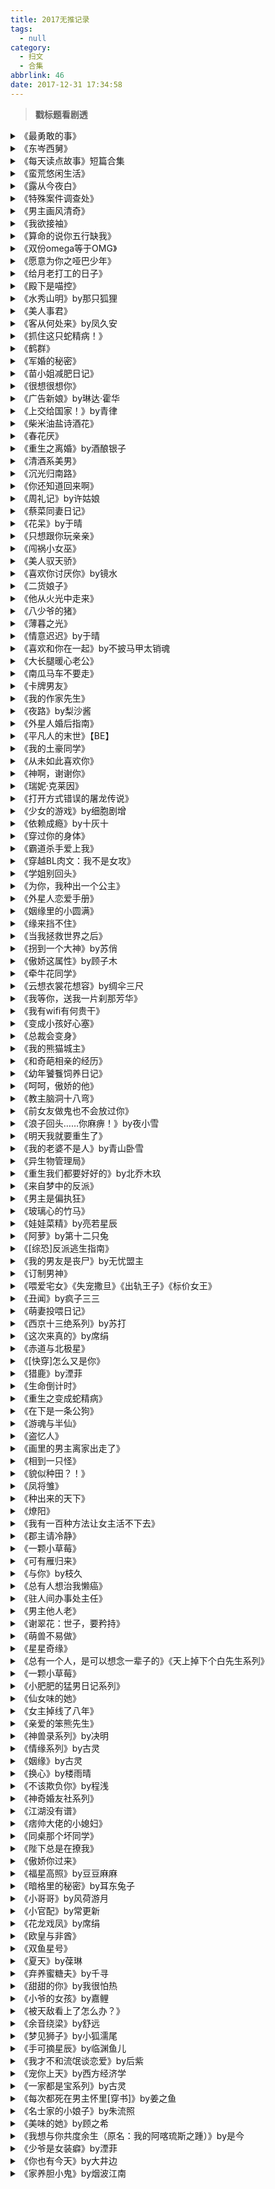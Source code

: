 ```yaml
---
title: 2017无推记录
tags:
  - null
category:
  - 扫文
  - 合集
abbrlink: 46
date: 2017-12-31 17:34:58
---
```

<meta name="referrer" content="no-referrer" />

> 
<!-- more -->

> **戳标题看剧透**

<details>
<summary>《最勇敢的事》</summary>
师生。_(:з」∠)_看完感觉一般，不造说啥，纯记录一下
</details>

<details>
<summary>《东岑西舅》</summary>
跳过所有人的剧情，就只看了男女配的女配自幼有畏光症，为了给女配冲喜，加上女配家人对男配家人有恩，男配就和女配结婚了。那时候男配对女主求而不得，深爱女主却知道她对自己的只有愧疚，于是就自暴自弃地和女配结婚。婚后两人没有见过面，直到半年后女配心血来潮去医院找他，男配后来才得知女配从小就喜欢自己，女配在得知男配心中有女主后仍然没放弃，觉得时间会改变一切，男配知道求而不得的滋味，所以一开始就多次告诉她他不爱她这个flag看得我好爽啊哈哈哈哈。后来又发生了一堆事，男配被女配的深爱以及信任所打动，却一直以为自己还深陷在上一段感情里，直到女配的小表舅出现，发觉自己吃醋了，以及后面又和女主见了一面，知道自己已经能放下上一段感情，才真正和女配在一起。
前面看男配多次想起女主那个气啊，虽然也不是不能理解，但起码都和女配结婚了也该负责啊。总之看的时候一直就超希望开虐男配，然而女配太爱男配了，在我以为要开虐的时候，没多久女配就对男配心软，根本没虐到呜呜呜我可爱善良的女配啊虽然是副cp，但在男女主he后的一大半剧情都是专门写男女配的，量好足看得好开心！
</details>

<details>
<summary>《每天读点故事》短篇合集</summary>
《学弟，你看起来很好吃》
《白衣少年与蔷薇有染》
《我隔壁住了一个很美的吃货》
《白树有风，格格不入》
《喜欢顾北城的九个原因》
《连了我家的wifi，你就是我的人了》
《我喜欢了你好多年》《亲爱的女汉子》
《不是没你不行，而是有你更好》
《腹黑男友上位记》
《这个男友有点儿小》
《傲娇租客求爱记》
《我的古代女友》
《这个男友有点儿帅》
《夫君，药不能停》
《一不小心，爱上你》
《小女微胖，男神笑纳》
《我给男神当饲料的日子》
《少爷，劫个色》
《定，本小仙要表个白》
《燃尽相思梦》
《拐个都督入洞房》
</details>

<details>
<summary>《蛮荒悠闲生活》</summary>
女主穿越到蛮荒时代，继承了原主的部分记忆，得知自己是兽人雌性小幼崽，遇到了同是未成年兽人的男主，两人一起在山洞里生活，期间女主发高烧后继承了原主全部记忆，并能够和男主交流了。男主成年后化成人形，结局女主找到了原主的父母，也和男主生了个小幼崽。
作者第一次写文，文笔略显稚嫩（有点流水账、喜欢用颜文字、中间还有分割线…）。这篇女主是在我看过的穿越到异世界文里接受能力最强的一个，在知道自己得找个兽人伴侣后半点犹豫都没有就接受了男主（当时男主还没化成人呢），姑娘你都不纠结一下物种的嘛
（截图觉得男主心理活动好可爱）
</details>

<details>
<summary>《露从今夜白》</summary>
懒得剧透，就感觉台词有点尬是说男主好像被每个角色都打过啊
</details>

<details>
<summary>《特殊案件调查处》</summary>
算是组队打怪？这篇文里妖人和谐共处，妖怪们在人类世界都有职业，或者是像主角们那样任职妖怪公安，虽然大多数人类不知道他们的存在，但妖怪们都会自发性地保护人类。这个世界的妖人相处模式真暖😭主线是某个反派boss怂恿诱惑一些恶鬼交出宝物，以便达成他的阴谋，同时伤害人类，主角们作为调查处的公安追寻线索，阻止boss的阴谋。                                                                                        女主是阴司储君，实力强大，男主是半人半鬼，看上去很弱，但实力也很强。这个男主的类型太少见了，好普通[笑cry]温和又不腹黑，也有呆呆的一面，完全的老实人。和女主之间的关系比起恋人更像是“老妈子爸爸和任性女儿”，正文里没他俩的感情戏，只有在番外才露出在一起的苗头。相比男女主，副cp的狐狸和鬼修的感情戏更多，狐狸可男可女，但真身是男，所以算是bl线？顺带一提，全文只描写过一次亲吻，就是狐狸和鬼修的，男女主你们不行啊[笑cry]不过作者说明年会有第二部，期待一下
</details>

<details>
<summary>《男主画风清奇》</summary>
几个月前男主车祸住院，女主献血给他，自那之后男主做梦都会梦到女主这二十年来的人生，渐渐对她生出爱意。于是男主就开始计划如何接近女主并和她在一起，由于独占欲以及偏执的缘故还偷过女主内衣、给女主装定位器，事后暴露时女主有犹豫过，但还是试着接纳男主。无虐，全程撒糖。就是最后一章什么鬼，突然变成星际文？原本只是“梦到女主的人生”这个设定的话当现实科幻文看也无所谓，基本还是现实向，结果最后一章直接星际科幻了啊？一脸懵逼，跟前面画风不搭
</details>

<details>
<summary>《我欲接袖》</summary>
男女主高中相互暗恋，女主在毕业前准备告白时却撞见男主强吻另一个男生于是以为他是gay（其实是在玩大冒险），而男主也准备出国所以没告白。多年后两人因工作重逢，两人都默默准备出手，后来还是男主误会女主要相亲，一时心急直接告白成功。
无虐但从头到尾各种误会，个人原因对双向暗恋无感，这种类型就是急死我这种急性子的，看的时候一直在嚎“我ball ball你们快解释啊快在一起啊钱我出啊！”，特别是两人在一起后女主突然当机变得温吞，还是多亏各种神巧合神助攻才让男主知道她也暗恋自己多年[二哈]比起男女主我更喜欢腐女的副cp那对，期待短篇
</details>

<details>
<summary> 《算命的说你五行缺我》</summary>
男主学霸学弟，女主迷糊师姐，先是女主以为男主喜欢她于是自己也喜欢他，再到男主真喜欢她然后双向暗恋搞暧昧。无虐，傻白甜宠文。两人暧昧时期的描写可逗了，可惜太快表白233 ​​​​
</details>

<details>
<summary> 《双份omega等于OMG》</summary>
女主对男主告白的那天，两人一起被雷劈穿越到abo的世界，两人都是omega，期间发生一系列事件（懒得说[二哈]），最后男主获得穿越时空异能，两人一起自由在两世界间来回穿梭。这篇文没作者其他那几篇那么戳我，虽然是安定的黑化男主，但这篇有种强行黑化的感觉，明明一句话就能解释清的误会还弄到黑化才在一起[摊手]当个脑洞文看就好了
</details>

<details>
<summary>《愿意为你之哑巴少年》</summary>
短篇不好剧透啊，大概就是女主为了躲避相亲对象于是回到乡下，遇到了同乡的哑巴男主，男主经常被人欺负，所以看到对他温柔以待的女主就一见钟情，男主由于自卑一直不敢告白，在最后一章忍不住吻了女主后女主觉得自己也喜欢这个淳朴的少年于是就在一起了。全文唯一让我觉得别扭的就是女主和表弟对对方的称呼是“表姐”“表弟”，感觉怪怪的[笑cry]一般不是直接叫“姐”和“（名字）”吗，大概也有人是表姐表弟互称的吧…
</details>

<details>
<summary>《给月老打工的日子》</summary>
男主是上神，接替月老的工作，然而身边的小凤凰也就是女主却不小心弄断了红线，于是二人就边给三对断了红线的情侣续缘边培养感情。虽然在正文里三对都过程虐结局be，但在番外都是he。以及女主上辈子也是凤凰，与男主相爱，可惜最后死了，男主想办法令她转世成功，到了结尾女主才想起上辈子的记忆，解决完女配后与男主在一起。
其实看到女主恢复记忆时我是拒绝的，上辈子的女主冰冷慵懒，这辈子的女主活泼可爱，在女主得知上辈子的真相时也哭着说自己不是她不想当替身blabla结果恢复记忆性格也变回去后就这么he了！难以接受，我心中的女主就只有这辈子天真的女主[泪]明明另外三对的女方转世性格都没变，为啥小凤凰女主的转世性格相差那么大，而且名字也不同，转变太突然总觉得是两个不同的人，在我心里凰笙不在了，与男主he的是凰瑶[泪]另外三对的故事依次给小推小推强推，凤凰女主因个人原因不想推[泪]
</details>

<details>
<summary>《殿下是喵控》</summary>
男女主小时候偶然相识，不久后离别，十年间男主一直记得女主，画了女主许多画像，并捡了一只猫打算重逢时送给女主，没想到女主却遭继母继妹的暗算险些死亡，穿越到猫身上，男主在听闻这件事后大病一场，醒来时惊喜地发现自己能听见猫在说话，并且自己的心上人穿越到猫的身上。在相处期间女主渐渐发现男主的好，男主一一解决了继母继妹以及未婚夫的问题后女主也穿回去了，二人相互告白he。
轻松无虐，反派智商低，戏份不多，基本就是男主痴汉女主的日常，结局女主生了俩包子，那只猫也有自己的cp还生了三只小奶猫，小奶猫们把小包子当作自己的小铲屎官来照顾那里好可爱233
</details>

<details>
<summary>《水秀山明》by那只狐狸</summary>
男女主原是一对冤家，总是争锋相对，但其实男主暗恋女主，却因女主瞧不起自己而自卑。某天男主遇险失了心智，变得极为坦率的他对女主告白了，女主一开始不信，于是也对他告白下一秒又说是骗他的，后来发现男主对她好之后也付出真心，结果男主的自卑心理又作祟，恢复心智后就说是骗女主的。总之两人互相纠结半天后才好不容易在一起。33章的短篇
</details>

<details>
<summary>《美人事君》</summary>
感情戏少，多为朝廷之事，男女主直到最后几章才确定关系，接着马上成亲并生了个孩子，如流水账，前面的感情戏也很突兀。只想看撒糖的我表示很失望
</details>

<details>
<summary>《客从何处来》by凤久安
</summary>
男女主双穿，不同的是对于男主来说这个朝代是架空的，对于女主来说却是历史上的朝代，故事就围绕着他们身边的角色展开。                                                                                             这文有点难以评价，男女主算是塑造失败了，女主好歹知道历史也是同一世界的人，所以她就算穿越了也能找到自己的位置，后面还能给王爷剧透一下历史让他心安；而男主因为是架空的所以连字也认不得，完全不懂历史，看完全文也没发现他做了啥，存在感连配角都不如，后面寻找他穿越的意义得到的答案也不知所云。看不出他俩的故事，男女主在这文里也就是个历史的见证者吧。                                                                剩下的配角说不上每个都鲜活饱满，但都能看到各自的剧情。这文塑造最成功的是美王爷，就连个人感情戏都比别人的还多，可惜一开始就是个be，结局王爷还病逝了，女主因为知道历史所以很早就剧透了王爷的结局，可惜并没有改变什么，看着王爷一步步迈向死亡我都难过地不想说话
</details>

<details>
<summary>《抓住这只蛇精病！》</summary>
男主是金龙，女主是未进化完全的半人半蛇（真实身份是魔藤）。女主在遇难时被男主救了一命后就作为他的仆人跟着他一起旅行（？），后面为了寻找自己的身世又和男主以及几个小伙伴一起远行，并在那里发现自己的真实心意以及男主其实对自己是真爱。
剧情略跳脱，错字多而且有的句子衔接略别扭，前面有趣后面无力，纯当小白文看。男主傲娇又自恋，一开始以为女主喜欢自己，内心既无奈又开心，臭屁地对女主说她配不上他，到了中途用了读心术发现其实女主并不是喜欢自己时超受打击[笑cry]到后来每次听到女主讨好自己就觉得她是在敷衍他，又默默纠结搞不好她说的是真的呢？而女主也一直以为自己对男主说不上喜欢，再加上男主的态度又那么自大[笑cry]直到结局男主为了让女主开窍于是直白地进行追求，女主才明白过来二人的心意。两人仿佛是小学生在谈恋爱，亲都亲了，家长都见了，还谈婚论嫁了，却还停留在怀疑对方对自己不算真爱的那一步。虽然剧情不咋地，但男女主相处模式很可爱233
</details>

<details>
<summary>《鹤群》</summary>
连看四篇懒得剧透了。《长冬》里女主闺蜜的文，接着长冬后面写的，一开始男女主就是结婚状态。男女主感情没什么问题，大部分都是分别解决双方的家庭纠葛 ​​​​
</details>

<details>
<summary>《军婚的秘密》</summary>
男主的前妻难产去世，之后多年被催婚，恰好儿子的班主任也就是女主也被催婚中，于是二人就去领证了。依旧先婚后爱，男主错以为对前妻的疼爱就是爱情，遇到女主后才晓得真正的爱。儿子可萌了，熊孩子一个，后面女主不告而别去西藏的时候儿子哭喊着叫妈妈那里简直了[泪]最后男女主也有自己的小包子
</details>

<details>
<summary>《苗小姐减肥日记》</summary>
女主是个软萌胖妞，为了健康正在减肥中，男主是在英国长大的中国人，为了寻人而从英国过来，搬到女主家隔壁。女主第一次被男人温柔以待，男主觉得女主温和居家的性格很适合自己，一来二去两人就在一起了。双方都是平淡如水的性格。
刚看的时候还是冲着男女主看的，两个慢性子谈恋爱多温馨啊，结果女主俩闺蜜都是火爆型。一个因为外表太过艳丽导致历任男友都没安全感所以没有持久的感情，最后却栽在破镜重圆禁欲系初恋的手上；另一个大大咧咧如同女汉子，没异性缘的她在某天意外和二十多年的发小啪了。好吸引人啊！但是只写了几笔也没番外！我看到后面都快速扫过男女主的感情戏专门找她俩的[笑cry]
尤其是假小子闺蜜，女方女汉子没谈过恋爱，男方喜欢的类型包括交往过的对象都是小家碧玉型，一直称兄道弟的他俩意外啪完后女方表示毫不介意，男方却沉默了，最后男方化身小狼犬，二人成日干柴烈火噼里啪啦。这设定我喜欢，求单独写文！
</details>

<details>
<summary>《很想很想你》</summary>
网配文。男主低调大神，女主小透明歌手+编曲，男主先注意到的女主，然后一向低调的男主突然高调频繁和女主一起出现，微博经常圈女主，粉丝们开始骚动，同样是粉丝的女主也被撩得不要不要的，加上周围一群大神的起哄助攻，男女主线下见面没几次后男主就直接告白。无波折无虐，纯撒狗粮甜文。
</details>

<details>
<summary>《广告新娘》by琳达·霍华</summary>
中推。男主经营牧场，与前妻离婚的时候损失巨大，因此不信任任何人，又因想要一个孩子而征婚，女主看到广告后与男主见面并一见钟情，虽然中间有点波折但二人最终还是结婚了。男主自尊心过于强大，不愿女主独自出门怕她跟前妻一样出轨，也拒绝在牧场迎来危机的时候接受女主的帮助，防止离婚时女主会以此为借口敲诈他一笔。纵使女主曾与他共度生死、怀了他的孩子，男主在知道女主替他换了贷款后勃然大怒。愤怒却冷静的女主用行动告诉他她爱他，在他明白自己的感情之前拒绝回到那个家。最终男主幡然悔悟，在众人面前告白后he。
我都快被女主掰弯了[二哈]主动热情却不失冷静，理解包容男主的脾气但并不服从。二人分开后女主只重复问男主一句“给我一个好理由为什么我该回去”只为男主能开口承认“我爱你”。女主好帅啊[舔屏]
相反男主除了是个行走的荷尔蒙外一无是处⬅️虽然大概也没有那么糟，不过他的前妻破坏了他看人的方式，无论女主与前妻多么的不相似，他总是固执地认为女主会跟前妻一样，所以就算女主说了无数遍我爱你，他也到了最后才醒悟女主是真的爱他，而不是为了牧场的钱。
原本冲着女主想给强推的，但男主的思想真的好气啊（…）以及作者是外国人，台湾人翻译的，所以文字看上去会怪怪的
</details>

<details>
<summary>《上交给国家！》by青律</summary>
男主是x科院的教授，某夜下车小解的时候遇到水鬼女主，于是一惊之下决定带回去做研究。同僚们为了方便随时研究，就提议让男主照顾女主的起居，男女主同居后，男主就不断遇到各种奇事，接触到了中国的妖怪神仙、日本的妖怪、西方的众神，自己也因意外变成半妖半人，最后女主变回人类，与男主一起生活。
感情戏略少，大多都在讲妖怪，剧情挺欢乐，有各种逗比小伙伴，男主是个爱健身的大好青年，兴趣却是收集小内内和bra，日常掀女主裙子检查有没有穿内内[笑cry]听起来很变态，但男主没任何色心，开始也没把女主当正常女性看待。女主不是普通的水鬼，生前是位公主，死后人际关系很广，认识各路妖怪，所以二人就经常被卷入妖怪们的斗争。
</details>

<details>
<summary>《柴米油盐诗酒花》</summary>
女主上辈子被渣男辜负，离婚后病重，与男主相遇，两人相爱却都不明说，没多久女主病逝。男主重生回来，抛弃少爷身份来给女主打工，使女主成功远离渣男，最后两人代孕有了个小包子。
男主上的了厅堂下的了厨房，温和腹黑无限宠女主，女主性格包子，但该果断的时候也果断（虽然还是有人说软弱）。基本都在撒狗粮，后期有点主线，半美食文。
</details>

<details>
<summary>《春花厌》</summary>
先虐女后虐男。直接从女主和男配成亲那里看，看到男主主婚时的心情那个舒爽，以及女主死后男主背着尸体看遍春花那里也看得好愉悦，女主醒来后没虐男主就he了，有点小遗憾。前面全在虐女主，懒得看就全跳过了 ​​​​
</details>

<details>
<summary> 《重生之离婚》by酒酿银子</summary>
纯吐槽，跳着看的，男女主双重生，女主挂了后男主才发现自己真爱是女主，重生后女主记忆混乱以为男主和女配是一对，男主苦追女主，差不多在一起后女主突然恢复记忆拒绝交往，结局开放式。男渣女贱，整篇文看下来都透露着浓浓的矫情劲儿，为虐而虐的产物🙄️ ​​​​
</details>

<details>
<summary>《清酒系美男》</summary>
女主学霸校花，但情商太低所以一直没谈过恋爱，直到在代替朋友去相亲的路上遇到男主见义勇为，而且颜值还特高，于是就一见钟情。后来女主多次遇到男主，加上身边都是助攻，所以女主就各种大胆撩男主，而男主看她撩汉还脸红结巴，觉得傻得可爱，也对她上了心。中间有了一次小误会后男女主就在一起了。甜宠无虐。
女主痴汉男主，心理活动特多，放眼望去基本都是女主花痴男主怎么怎么帅自己血槽怎么怎么清空[二哈]男主是禁欲系美男，关于他的描述太多了，基本每说一句话每做一个动作都会有大段描写（女主的痴汉心理活动），太刻意了反而没被撩到[摊手]全文撒糖过猛，感觉一般
</details>

<details>
<summary>《沉光归南路》</summary>
女主是私生女，长大后被接到父亲家却不受待见，唯有父亲认识的男主一家人对她好，从此女主就依赖男主小叔叔（也没大多少），男主也疼爱这个懂事乖巧的小女孩。两人日久生情，感情水到渠成，无误会无虐，女主大学时两人确定关系，毕业结婚
有个深情但不烦人的男配（说实话男配爱的太莫名，一来就爱上了，都没个契机，一见钟情爱这么多年？）。有涉及到各大家族的阴谋，但不复杂，描写的也不算多。女主父母这对太虐，彼此都是对方唯一的深爱，但父亲在各大家族的压力下为了撑起家族事业只好选择联姻，之后得知女主的存在时想要离婚却被妻子以死相逼，最后发生了些事情还是自杀了。由于当时女主被接过去时母亲说好了此生不见，所以死前父亲也让别人不要告诉母亲他死了的事，希望她能好好活着。但其实母亲早知道了[泪]直到寿终正寝也终生未嫁，也没怪过父亲，因为她爱他懂他[泪][泪][泪]我讨厌父亲的妻子[泪]不过父亲和她还是有了个儿子，我对父亲的态度还是很微妙的
</details>

<details>
<summary>《你还知道回来啊》</summary>
男女主青梅竹马，互相喜欢，结果男主却在女主告白之后出国了（为了能配得上女主），三年后男主成为知名乐队主唱回国追女主，女主也没矜持，反正两人互宠秀恩爱，告没告白没差。全文撒糖无虐，无误会无狗血。其实我是冲着副cp看的，我到时候再剧透，下一本男女主就是这对副cp。总之我就静静地看着男配在女配面前作死啊哈哈哈哈哈哈
</details>

<details>
<summary>《周礼记》by许姑娘</summary>
我要吐槽这篇文。男女主是房东房客的关系，两人日渐生情好上了。就在这时主线揭晓了，男主是男配的弟弟，女主是男配的未婚妻，女主和男配是契约婚姻但没人知道，女主瞒着男主想着等男配回国取消婚姻再和男主解释，但其实男主早就知道了，但他爱女主所以不顾一切想和她在一起，也没告诉她其实他是男配的弟弟，害怕女主知道真相后会顾忌流言蜚语远离他。⬅️这tm辣么大的一个flag，早晚会出事。
开始回收flag了。男主发现女主和男配有一对戒指，以为他俩要结婚了，于是就气到坦白知道她的秘密，后来女主也发现男主是男配的弟弟了，又得知男主为了她即将牺牲一切，心疼他的女主就决定分手了。恰好女主查出身孕，她就瞒着大家亲生父亲的事，包括男主都以为孩子是男配的，于是就出国了。女主就和男配在一起了。⬅️看到这里我整个人都🙄️🙄️🙄️男女主都对双方有隐瞒还磨磨唧唧地拖着不解释，我看得都急死了好嘛！希望男女主原地爆炸！你俩不仅伤害了对方还让目睹一切的亲朋好友跟着懵逼，男配还喜当爹了都！
神转折来了。你以为女主离开男主只因为心疼他吗？no！真相是男配其实是个gay啊！男配在早年帮了女主许多，以及男配的爱人还是女主的朋友，为了不让男配男主的家族出现丑闻，女主就答应形婚了。但最后女主男配还是没结婚，孩子也还是记在自己的名下。就这样四年后男主回国，同时狗仔们也爆料女主和男主的乱lun，正当女主不知所措的时候男主英雄救美了，然后又发现女主的孩子是自己的种，双方发现彼此心里都有自己的位置，两人就重归于好了。后来好像也知道了他哥是gay的事？男主的家人也知道了？没注意，总之看完这文我仿佛身体被掏空。
要说看这文的感觉，一开始觉得一般，中间狗血桥段气到我想弃文但又因为看了一大半弃不下去，后来雨过天晴我心如止水。简单概括的话就是“一个gay佬引发的狗血事件”⬅️当然内情很复杂，男配没骗婚女主也知情。我的感想只有一句，“简单点，破事的坦白简单点！！”
</details>

<details>
<summary>《蔡菜同妻日记》</summary>
关系好混乱的一本书[二哈]女主和丈夫结婚后发现他是gay，丈夫只把女主当妹妹看待，后来女主在公司遇到男主并慢慢动心，结果发现男主也是gay，男主这时和炮灰还在交往中，却也对女主动心了。最后女主发现曾经丈夫和炮灰是一对却被男主抢了炮灰，所以这四人是剪不断理还乱的关系。结局女主和丈夫离婚，与男主结婚了[二哈]丈夫被男主抢过炮灰和女主（虽然当妹妹），炮灰被女主无意识抢了丈夫和男主（当年丈夫炮灰感情出现问题好像也有关女主？）。总结：男主是人生赢家（丈夫没喜欢过女主所以女主不算赢家）
</details>

<details>
<summary>《花呆》by于晴</summary>
台言。男主还是神仙的时候做错事，被罚堕入凡间与女主纠缠十世，一旦女主说出“我爱你”后就会被女主以及全世界所遗忘。第十世男女主多次相爱又多次遗忘，最后女主知道这件事后就养成写日记拍DV的习惯（之前男主不这么做是因为总会有外因使这些东西消失）。这设定挺虐的
</details>

<details>
<summary>《只想跟你玩亲亲》</summary>
虽然标题挺那啥，但内容还不错。女主是个不火的作家，性格孤僻，不爱与他人打交道，也不相信任何感情，直到男主搬到她楼下对她一见钟情，强硬地纠正女主的恶习（抽烟喝酒骂脏话日夜颠倒），并一步步地让女主与邻居打好关系，让女主感受到大家的善意，也让她习惯自己的存在
</details>

<details>
<summary>《闯祸小女巫》</summary>
台言。女主是女巫，却因为魔法很烂而被逐出学院，在骑着扫帚飞往其他地方的时候摔在男主面前，相遇多次后男主把她带回家，她负责用魔法帮男主实现爱情。傲娇别扭的男主多次失恋就是因为情商低下，还好最后为了追回女主终于开窍了。 ​​​​
</details>

<details>
<summary>《美人驭天骄》</summary>
台言。冲着女主假死梗去看的，里面还有先虐女后虐男、女主流产梗。虽然同样梗的小说剧情大抵相同，但这篇就是完全用梗来凑字数啊，一点自己的剧情都没有_(:з」∠)_如同教科书般的狗血小说 ​​​​
</details>

<details>
<summary>《喜欢你讨厌你》by镜水</summary>
台言。姐弟恋，女主是上一本《也许想起》里的女配。因为她在上一本的表现真的好像坏女配，所以没想到还真有以她为主角的文…男主是她的小竹马，总是默默地听女主说她多喜欢男配（上一本的男主），也会在女主知道自己没希望而大哭时借她怀抱。总觉得女主在我心中的人设还是坏女配，感觉好神奇啊
</details>

<details>
<summary>《二货娘子》</summary>
上部看了一小半，直接跳下部看青梅竹马了。男女主的义女自小女扮男装，久而久之连自己也以为自己是男的，竹马小师兄一开始还很纠结自己居然喜欢上了男人，后来就黑化了，因为不管男女性的醋都吃，后来还要纠正对方的性别观[笑cry]这对挺好玩的 ​​​​
</details>

<details>
<summary>《他从火光中走来》</summary>
看了几章直接跳倒数十章开始看了[二哈]女主明星，男主消防员，女主以前被男主救过一命收养了一阵子，后来两人重逢女主开始追男主，两人在一起后女主被黑男主受牵连，察觉自己不够强大加上受到母亲阻挠的女主提出分手出国，回国后重新追男主，二人和好后火速结婚，女主最后在颁奖典礼上的致辞感人。看很多人都强推这本，最近看不下去分分合合的就跳了中间的
</details>

<details>
<summary>《八少爷的猪》</summary>
女主是一只小猪，某天突然意识到自己拥有了人类的思想，发现有人要杀了自己，就逃离了猪圈遇到男主，男主发现这只猪说的话只有自己能听懂，大感新奇后就抱回家里养。
女主后来会变成人，男主纠结了一会儿身份问题后就娶了女主。故事不长，无虐，算是主线的阴谋也挺简单的，就当简单快乐的小故事看吧
</details>

<details>
<summary>《薄暮之光》</summary>
男主喝醉酒来到女主家，摸到女主藏起来的钥匙，女主无奈之下照顾男主，之后男主喝醉酒都习惯性来到女主家，再加上男主酒醒后会给钱自觉走人，于是女主就任他进自己家了。这一个月期间男主没见过女主，两人也没啥交集，后来女主表妹发现自己的boss也就是男主和女主关系不同寻常才让两人真正接触。
看的时候一脸问号，女主你心咋这么大呀？虽然男主没做啥坏事但也是个陌生人吧，还有男主也很理直气壮嘛，醉了就去女主家自己进门这个设定太魔幻了，看完全文也搞不懂咋就能习惯性摸进别人家的呢
</details>

<details>
<summary>《情意迟迟》by于晴</summary>
女主从小被义爹养成杀人鬼，就算义爹死了，女主还是心智未开被人惧怕，只能靠气味认人；男主是神医，外表永远维持在二十多岁，有人说他四十多，也有说是八十多岁，因为是唯二对女主温柔的人，女主才记住并喜欢他。这本男女主都很特别啊，看完后好好奇男主的岁数，毕竟不是玄幻文，应该就跟普通人一样顶多活个百岁吧，真希望男主年龄不要太大
</details>

<details>
<summary>《喜欢和你在一起》by不披马甲太销魂</summary>
女主是作家，男主主业兽医副业主播&cv（只配过女主的作品）。几年前男主为女主的作品配戏火了，二人在那时候对对方有好感但没明说，后来女主有事没再上网。之后女主重新写作，与当年的圈内好友重新联系，不久后男主在现实中认出女主，发现她是自己的邻居，于是就不动声色地追女主。两人很快就在一起，在微博上各种秀恩爱，一路甜甜甜。
</details>

<details>
<summary>《大长腿暖心老公》</summary>
男女主高中同学，男主对女主算是一见钟情，但因为家里穷成绩不好而自卑，所以只敢默默献殷勤不敢告白；女主是物理天才少女，原本没打算恋爱，却被男主的默默付出感动到，两人很快就说开在一起了。上大学后又因为女主父母阻挠以及男主事业原因感情有过波折，男主出于敏感自卑的心理有几次想放弃，不过女主很坚定，男主也不舍得，所以每次没过多久又在一起了。男主在女主面前是忠犬老妈子模式，很宠女主。
开始说个人感想。文里女主妈妈和男配妈妈的三观恶心到我，女主妈妈瞧不起男主，希望女主嫁入豪门，持着“在结婚前多挑挑看，不能在同一棵树上吊死”的态度，虽然知道她为人父母的私心，但文里有些话说得很过分，最后洗白了也很讨厌。男配妈妈希望女主当儿媳妇，知道女主妈妈的态度，就劝男配横刀夺爱，男配一开始还想做人要有原则，后来在妈妈一番话的影响下对女主动了心，觉得男主对女主不好（日哦你瞎啊而且后面还不是因为你才吵架的🙄️）于是就决定插足。
男女主对男女配的态度其实都挺明显的。男主对女配是完全厌恶的态度，就算女配大半夜喝醉了也只是送她到酒店附近，不借外套，后面女配想碰男主也被男主扔鞋。女主发现男配对她有好感后也是拒绝的，但男配这不要脸的多次出现在女主周围，帮女主整理头发给她戴帽子，总之各种找理由搞暧昧。虽然知道是男女主性格原因，但我真的超希望女主能像男主那样以行动拒绝，而不是“躲不过，避不开”，以致被自卑的男主撞见两人冷战。这文里男女配的待遇差别太大了，总有种女主没做绝的感觉。
这文如果能全程撒糖的话就是很可爱的一篇文了。我坚持看到男主求婚那里就弃了，后面似乎无虐，实在是被个别角色的三观以及男配影响到心情，虽然心疼钱但看不下去了。对男配不反感的话可以推荐。（配图难得在评论区见到观念相同的[泪]就不贴原文了）
</details>

<details>
<summary>《南瓜马车不要走》</summary>
男主在外的名声虽然是花花公子，但其实是还保留着初吻的纯情boy，女主由于父母离异再加上男主名声的缘故，对这段感情很不自信。先是男追女好不容易在一起，男主家的公司出事，被忙于工作的男主冷落又不知情的女主选择分手；几年后知道真相的女主回来求复合，不久后二人又因为理念不合大吵一架，虽然领证了但依旧冷战，于是离婚；再然后男主受到了男配的刺激，就死皮赖脸地求复婚。
总之这文虽然乍看之下很甜，但由于是倒叙的缘故所以知道内有隐患，糖里有玻璃渣[拜拜]分分合合的这几次男女主都有问题，最主要的果然还是缺乏沟通，看他俩明明爱着对方但就是不问不解释超捉急[拜拜]有误会的时候两个人都好面子，直到分开后才舍不得，就作吧[打脸]有喜欢的桥段，不过大体上心情不怎么美妙，不讨厌误会梗的可以推荐
</details>

<details>
<summary>《卡牌男友》</summary>
短篇。男主是某手游的限定卡，女主氪金也没抽到，第二天醒来后发现床边站着男主，生命期限就是限定蛋池期间，为了延长性命需要女主的好感度。脑洞文，有个好玩的桥段就是男主亲了女主后觉醒了哈哈哈哈哈哈，游戏中的设定还带到现实中了[笑cry] ​​​​
</details>

<details>
<summary>《我的作家先生》</summary>
男主是作家，女主是漫画编辑，男女主高中早恋被发现于是分开，多年后二人重逢男主追回女主，女主虽然口头上犹豫拒绝但其实也喜欢男主，所以没多久两人就在一起了。副cp是男主的妹妹和女主负责的漫画家，漫画家是很可爱的小男孩，女主的干弟弟。甜宠无虐 ​​​​
</details>

<details>
<summary>《夜路》by梨沙酱</summary>
男主目不能视，女主对男主有好感，后来得知男主就是几年前的车祸时救了自己的人并因此失明后决定追他。男主心里有个喜欢多年的青梅（另一本书的女主），所以一开始没有接受女主，后来被女主的一往直前打动了。最后做了手术后也恢复了视力。感觉挺多副cp的，有种每个配角都有一本以他们为主的小说的错觉。男女主后来生了个儿子，男主的青梅那对也有个女儿，还以为会是青梅竹马姐弟恋，看了番外才知道女儿暗恋儿子未果最后和另一个人在一起了（这本在开坑中），好遗憾啊
</details>

<details>
<summary>《外星人婚后指南》</summary>
男女主结婚后，女主才知道男主是会随机变化种族的外星人，女主怀孕期间男主变过树人、水母、奶牛、贝罗卡。前三种都好重口啊233每次看外貌描写都无法直视[笑cry]最后一种贝罗卡是武力值和颜值都很高的种族，还会调情，苏到飞起，最后生下来的儿子也是萌物。脑洞超级大开的一篇文
</details>

<details>
<summary>《平凡人的末世》【BE】</summary>
只有三章的短篇，无男主无感情戏。女主是末世迷，在末世到来的那一刻就做好充分的准备，奈何不是异能者所以结局就如同不起眼的炮灰。是我的话估计在父母牺牲之后就会自杀，反正也没活下去的动力了，再不然就是被别人告知只是平凡人之后自杀[二哈]悲观主义者还是看看末世文就好，亲身经历就算了吧
</details>

<details>
<summary>《我的土豪同学》</summary>
女主财迷，男主高富帅，女主偷偷变卖男主的照片和不要的东西，男主默许这件事并大量浪费为了给女主拿去卖[笑cry]男主表面上对女主冷漠，实则是痴汉，家人和小弟们知道他暗恋女主于是拼命助攻。看到后面才知道女主在很早的时候就暗恋男主了，后来也发现男主暗恋她的事却不说破，由于父母离婚的原因不敢轻易付出感情，最后还是同意和男主在一起了。
这文挺小白的，剧情也是轻松恶搞向，配角个个都很喜感，但是看得很愉快w
</details>

<details>
<summary>《从未如此喜欢你》</summary>
微小说扩写，网上完结的只有两篇，实体书十二篇。虽然都是很常见的梗，但短篇的话意外地带感[doge]网上完结的是《让我来追你》和《听说你也喜欢我》 ​​​​
</details>

<details>
<summary>《神啊，谢谢你》</summary>
看人说很像于晴的《一花一世界》才去看的，虽然不喜欢一踩一捧，但完全无法比好吗🙄️完全看不出哪里像了，这篇简直狗血到没眼看，剧情全程黑人问号，太矫情了[打脸]小学生级别的小言 ​​​​
</details>

<details>
<summary>《瑞妮·克莱因》</summary>
短篇。时间线是在《屠龙传说》之前，男女主是没在《屠龙传说》里出现过的角色，不过女主暗恋那个魔法师，而男主喜欢女主，但知道自己比不上魔法师。后来男主救了女主的父亲一命，还毫无自觉地说情话，结局来得很突然，不过女主还是被撩到了w ​​​​
</details>

<details>
<summary>《打开方式错误的屠龙传说》</summary>
女主是公主，为了逃婚以及需要力量，在魔法师的帮助下想要召唤魔龙，虽然中间出了点意外，魔龙男主与女主相遇了。因为某些原因，男主需要女主去寻找屠龙匕首才答应与她签订契约，于是男女主和其余的四位小伙伴一起上路，并察觉到同样寻找匕首的叛党的阴谋，最后解决掉boss后公主和魔龙就在一起啦。男主对女主一见钟情，略蠢萌，女主一开始是拒绝的，二人说开后反而是女主主动。剧情主线为主，感情戏适中
</details>

<details>
<summary>《少女的游戏》by细胞剧增</summary>
女主失忆了，不明现状的她只好跟着剧情走，每当向别人打听什么重要的信息时都会有选择肢跳出来阻止。
伏笔很多的一篇西幻悬疑（？）文，说实话看完结局还是一头雾水，大概就是那个世界的人全都按照神所赐予的身份行动，所以魔王才会搞破坏，神的替身（男女主）负责拦击。结局是神把这个搞破坏的魔王带走了，许诺今后女主他们不必再按身份行事，新任魔王（别的文的男主）不再搞事了，世界一片和平。大概就是“神创作了一部游戏，任里面的角色垂死挣扎，被取乐后看够了就腻了”，很膈应啊，感觉女主他们做的都是无用功，从头到尾他们所对付的敌人就只有魔王，可是就连魔王也只是一颗棋子。没有什么打败神or被神所认可，看够热闹的神就一句“归还世界一片安宁”后he了。看着好气哦。顺带一提感情戏很少，微弱到看完会迷茫“嗯？刚才那算是感情戏吗？”。这篇文看完后心情难以言喻
</details>

<details>
<summary>《依赖成瘾》by十灰十</summary>
男主出于童年阴影产生异装癖，同时也变得讨厌与他人接触，女主是妖怪狩猎师，为了解决由男主的负面情绪而诞生的妖怪，于是决定开导男主。被女主所关心、加上女主所在的世界很有趣，男主很快就喜欢上了女主，并依赖成瘾，逐渐变病娇。解决完男主身上的妖怪后就是男主努力踏入女主的世界，与女主一起斗boss的剧情。作者有在微博发肉，男女主的第一次还是男主穿着小裙子啪啪啪(^p^)感情戏无虐，男主占有欲强，女主纵容
</details>

<details>
<summary>《穿过你的身体》</summary>
短篇。男主在小时候身体变异，变成透明人，还因此被奇怪的组织（？）盯上，多次逃亡后暂住在女主姐姐开的酒馆里。女主去打工时一开始被男主吓到，知道男主是透明人后放下戒心，一来二去两人看对眼。后来男主再次被奇怪组织找到，他们不得不搬家，女主选择回家，结局男主回到了女主身边。又是戛然而止的结局
</details>

<details>
<summary>《霸道杀手爱上我》</summary>
短篇。女主魂穿，杀了女主原身的就是男主，知道女主不是原身，原身靠着执念纠缠着自己的身体，后来执念破了女主的身体也面临腐烂，女主想死但男主不允许，还很愉悦地对腐烂的女主酱酱酿酿。这结局好带感哦！！还有第五章被锁了，说是发在微博里但没找到[泪]似乎错过了什么很重要的剧情
</details>

<details>
<summary>《穿越BL肉文：我不是女攻》</summary>
短篇。女主穿越到某本小说里，原身喜欢的是文里的万人迷受，女主穿来的时候正好是自己在强奸和万人迷受长得很像的男主。男主认出了女主不是原身，即便知道她对万人迷受不是爱情但能令她在意的人也只有万人迷受，女主知道自己在原著中很快就会死了，所以即使两人有那么点小暧昧也没捅破。结局是be。我看文前先看了评论区，发现大家都在说“又是这种结局blabla”还以为是跟上一篇戛然而止的烂尾一样，万万没想到是be[拜拜]明明剧情辣么带感！这作者的短篇脑洞都好棒啊，然而[拜拜]
</details>

<details>
<summary>《学姐别回头》</summary>
短篇。男主狼人，和女主青梅竹马，自幼就喜欢女主，为了让女主关注自己于是变叛逆，直到女主察觉到他的独占欲后选择到别的城市上学，等她回来后男主变回“乖孩子”，然而女主一眼就看穿他只是在装可怜。为什么是短篇啊啊啊，好喜欢这设定！但故事到女主拆穿他在装可怜就完结了！这哪里算完结了（摔）！
</details>

<details>
<summary>《为你，我种出一个公主》</summary>
短篇，睡前小甜文。男主是很优秀的人，梦想是想要一个公主，女主是巫女，暗恋男主，知道这件事后她为他种出小公主，而男主在此期间喜欢上了这个神奇的小巫女。 ​​​​
</details>

<details>
<summary>《外星人恋爱手册》</summary>
女主是外星人，玩网游时拿到的终极任务是和指定的一名男性地球人（也就是男主）谈恋爱，为了拿到终极大礼包，女主就带着地球人攻略手册来到地球疯狂追求男主。攻略是恶搞的，所以女主总是做出很多蛇精病行为来追求男主，亏得男主最后还真喜欢上了女主233全文欢脱向，多对副cp，还以为男配最后会和某个女的在一起，然而那女的就只出现了一章不到，连名字都没有(´~`)
</details>

<details>
<summary>《姻缘里的小圆满》</summary>
男女主青梅竹马，男主风流不断，女主喜欢男主多年，于是就设计和他上床并怀孕了。男主看上去心不甘情不愿地娶了女主，实则也喜欢她，但家人都觉得男主婚后会依旧不安分，男主觉得这样的自己配不上女主，还自卑了一阵子。女主腹黑，总是能看穿男主的傲娇。结尾女主怀胎九个月时遭绑架，所幸及时送医院生娃，自此男主完全成为妻奴。基本无虐
</details>

<details>
<summary>《缘来挡不住》</summary>
跳着看的。女主对男主一见钟情，但是太怂了连直视都不敢，周围人全是助攻。网游里认的师傅其实就是男主，但二人不知情，于是女主就把自己暗恋男主的事告诉他，直到某日两人发现对方的身份，男主才知道女主喜欢自己，女主懵逼后冷静了一下第二天直接告白he。31章的文，不长 ​​​​
</details>

<details>
<summary>《当我拯救世界之后》</summary>
短篇。女主被召唤到异世界，落魄了几年后被告知她是勇者，使命是打败魔王，方法是令魔王爱上她。男女主在原世界相识，男主来到异世界变成魔王后女主忘记了有关他的记忆。男主属性痴汉忠犬隐藏属性病娇 ​​​​
</details>

<details>
<summary>《拐到一个大神》by苏俏</summary>
西幻文，女主蹩脚魔法师，男主海神，两人一起上路后经历各种事情很快就在一起了。女主先是对男主的外貌一见钟情，后来喜欢上了男主，原本只打算告白的，男主直接就订婚了。之后继续各地冒险，牵扯出其余神的过去。女主说话直来直去的好可爱，男主呆萌也可爱 ​​​​
</details>

<details>
<summary>《傲娇这属性》by顾子木</summary>
女主穿越到自己写的小说里，男主是一条傲娇黑龙，女主怀着对男主的满腔爱意不断地调戏男主，因为有着“金刚不坏之身”这个金手指，就算被甩来甩去也毫不在意并且有往抖m的趋势发展[笑cry]中间女主回到现代，几年后男主也穿过去，得知自己是被创作出来的角色，别扭了一阵子后女主选择用啪啪啪解决（每次都是女主主动233）。结局两人回到异世界生活。顺带一提晋江上的肉不是删了就是被锁了，我跑去盗文网看肉了（。）49章的肉被50章的剧情替换，习惯全文订阅的注意别买重
</details>

<details>
<summary>《牵牛花同学》</summary>
日哦，感觉这篇文以前好像没看完就重新看了，我为何要手贱[拜拜]第一次希望是be[拜拜]男女主相爱，某次大吵一架后男主喝醉没抵抗女配，女主知道后离开男主，女配恰好一发怀孕，男主赌气结婚又后悔，九年间找了各种与女主相似的女人，与女主重逢后没离婚呢就疯狂追求女主，女主心软当情妇，结局男主与女配离婚，孩子归男主。我[吐]男渣女作，但比起女主的作还是男主的渣更令人作呕
</details>

<details>
<summary>《云想衣裳花想容》by绸伞三尺</summary>
短篇，没什么好剧透
</details>

<details>
<summary>《我等你，送我一片刹那芳华》</summary>
双向暗恋，男女主初中对彼此一见钟情，高中开始有交流。女主有慢性心脏病，所以就算喜欢男主也不说破，男主换女友无数，得知女主的病情后出国学医安定下来。多年后男主回国是女主的主治医生，开始追女主。
还有五章就看完了但没看下去，被男配恶心到了。女主一直当男配是哥哥，男配明显喜欢女主，被婉拒也不放弃，某天男配醉酒失控差点qj了女主，途中看到女主的眼泪才清醒，慌忙逃离后女主病情发作男主恰好赶上。之后没心情看下去了，男配强吻女主我都能膈应半天，更别说qj未遂了[打脸]我还是继续看我的傻白甜吧
</details>

<details>
<summary>《我有wifi有何贵干》</summary>
某天全国wifi不能用了，只剩下女主家的wifi能用，于是各路人马都来蹭女主家的wifi了。女主对这种情况是拒绝的，然后就遇到了“国民弟弟”男主求蹭wifi，身为狗仔的女主得知男主和她正在跟踪的演员住在同一小区，一来二去两人就认识了，之后的剧情就是结识了各种明星然后爆料。
这文感觉剧情和标题不太搭。女主先是借wifi给一位明星，之后明星的圈内朋友也来蹭了，蹭完就直接展开其他剧情，我还以为是以“wifi”为中心展开的脑洞文，但wifi只是个引子，主要还是讲圈内那些事，有点失望(´~`)而且直到结局也就只有那么一个wifi……
男女主感情戏很少，男主挺早就出场了，不过前期戏份不多，打了几下酱油就退，看完结局才突然觉得这家伙原来是boss…啊不是，这家伙原来从一开始就推波助澜了。说实话感情戏挺突兀的，快结局了两人才有点苗头，不过那个苗头是男主单箭头女主，倒数第四章男主突然告白，倒数第三章女主回应（完全没看出女主喜欢男主？），倒数第二章两人领证，最终章见亲戚。这进展快得我看完结局都反应不过来👋还没男女配饱满，男女配那对才是甜我一脸，以及我觉得女主朋友和男主发小那对也有戏，没写出来可惜了
</details>

<details>
<summary>《变成小孩好心塞》</summary>
女主在相亲路上突然变成小孩，然后被大学时告白被拒的学长也就是男主带回家，男主很宠小女主，误会妈妈是大版女主，所以一度对女主有不喜。后来女主发现只要看了男主的腹肌就能变回大人两小时，也和男主说开了并再次告白，男主一开始难以接受，感觉是被自家小孩告白了，之后才倒追。无虐。副cp的女配感觉能另开新文，居然番外两章就没了
</details>

<details>
<summary>《总裁会变身》</summary>
男主突然变成了个大胖子，只有抱了女主才会变回去，离开女主半小时后又会变回胖子，恰好男主也喜欢女主，于是就以此为借口接近女主。甜宠无虐，男主是总裁但不霸道并且还是二货，女主爷爷是个可爱的老顽童，还在微博上装过大姑娘当男主的脑残粉
</details>

<details>
<summary>《我的熊猫城主》</summary>
男女主的太爷爷给他们定下了娃娃亲，于是男主就直接绑了不知情的女主回城。男女主日久生情，女主看似天真实则聪慧机敏，融化了冰山男主的一颗心（…这形容写的好矫情），男主也努力学着不毒舌当个暖心boy。感情无波折，最后女主出了点意外但还是he。 ​​​​
</details>

<details>
<summary>《和奇葩相亲的经历》</summary>
女主在前往与男主相亲的路上被人陷害身亡，死后变成阿飘只能跟在男主百里范围内，男主早就觉得不对劲，拜访完哥们之一的和尚后知道了女主的存在，也能听见她的声音。之后两人日久生情但都没戳破，女主喜欢看八卦，男主也喜欢看乐子，所以男主也没拒绝相亲，于是遇到了各种各样的奇葩。最后女主复活在别的人身上，he。
我跟你们说，这文真的太奇葩了（拍桌）！男女主简直就是那个世界的清流（之一）！先说说男主的三个好哥们，其中一个和初恋成了感情也很好（虽然64章结尾感觉有点奇怪但应该是没什么问题…），也就男方的姐姐那边奇葩；另一个花花公子哥们喜欢老女人，和离异妇女纠缠不清这没啥，重点是他去和人家女儿相亲了！后来人家女儿爱上他设计啪啪啪怀孕了！到最后我也没看出来这哥们是喜欢那女配还是那女配的母亲，这对辣眼睛，每次看到他们的剧情我都忍不住吐槽；最后一个哥们就是那和尚，本身没问题，家庭有问题，结局还有个暗恋他却没说出口的男人，性取向嘛不歧视，但这人窃取了那哥们的jing子搞出了两人的孩子还瞒着他这就很有问题了[汗]
女主有两个好朋友，其中一个就是害死女主的重生婊，这人戏太多不想说；另一个则是在女主死后被男主戳破她暗恋女主，这下三种性向都全了[二哈]此外还有男主相亲过的奇葩们，最奇葩的一个就是某哥们婊（是这样叫的？），和俩暗恋她的男同学称兄道弟，俩汉子陪着她去和男主相亲……最后这女的和男主的父亲（与男主母亲离异，心中有白月光）先上车后补票结婚了。
这文简直就是奇葩大杂烩，看得我瑟瑟发抖，几欲弃文，最后还是抱紧了男女主这两个连情史都没有的大龄白兔硬撑着看完了，害怕。截图放这俩娃唯一一次不可描述的片段，女主以为男主看不到她，男主暗爽着自渎的情节真带感[二哈]（话说回来男主为什么要自含手指……我一直以为只有耽美文才会有自含手指的…梗？
</details>

<details>
<summary>《幼年饕餮饲养日记》</summary>
短篇。男女主是《妖怪口味冰淇淋》里出场过的配角。男主是天帝亲兵，被派去围剿饕餮时捡到了饕餮与人混种的幼年饕餮女主，于是男主就把女主带回家玩养成，后来女主能化人形了。甜宠无虐 ​​​​
</details>

<details>
<summary>《呵呵，傲娇的他》</summary>
女主大学时与迈入社会的男主在一起，毕业后来到男主的公司工作，主要讲的就是各种糟心事[摊手]女主被污蔑是小三后紧接着是抄袭门，好不容易解决这件事后又收到了不明死人装，揪出真凶后又扯出女主母亲死亡背后的真相，两人解开心结后就到了男主父母的过往。这什么人生，也太苦逼了吧，虽然男女主感情基本无虐，但糟心事一直就没消停过[拜拜]还有女配污蔑女主抄袭害女主差点没工作，还寄不吉利的快递给女主，结果女配也没被怎样啊？甚至男主还维护女配，就因为不想让女主知道她母亲死亡的真相，害怕她会离开自己。对男主的表现太失望了[拜拜]觉得当年的真相会伤害到女主，自己对女配的态度就不会伤害到女主吗[微笑]
</details>

<details>
<summary>《教主脑洞十八弯》</summary>
男主是脑洞神教教主，女主是大护法，某天男主脑洞开太大血流不止，为了拯救男主，女主只好入男主的脑洞帮他完成心愿。简单来说就是快穿，但这个快穿另有隐情，万万没想到这么欢乐的设定居然有虐的隐情[拜拜]接下来是剧透。
真相是男主是二皇子女主是受封公主（后来成为将军），二人相互心生好感多年后终于在一起不久女主战死沙场，悲痛欲绝的男主就在自己的意识里创造了如女主所愿的世界，也就是教主男主与护法女主，现实世界里的女主并没有死亡，所以陷入昏迷的女主来到了男主的脑洞世界拥有了自己的意识却忘了过去，在男主说完真相后世界崩塌，两人在现实中醒来相认。女主的师父是穿越女，在番外里皇帝也被人穿越了，设定那么多的一对却没看到有关他俩的文[二哈]
</details>

<details>
<summary>《前女友做鬼也不会放过你》</summary>
女主是警察，因公殉职后发现自己变成鬼，然后随着来参加葬礼的初恋男友回家了。一开始男主还看不到女主，后来才能看到，并且也能碰到。男女主高中交往过，后来因理想不同而分开，分开后女主再也没谈过恋爱，男主有过几个女人但也没谈心，经过这件事后男主想通了要和女主在一起，女主原先是拒绝的，后来没能敌过美色。具体结局不剧透，总之女主没死，最后两人结婚了。甜宠无虐
</details>

<details>
<summary>《浪子回头……你麻痹！》by夜小雪</summary>
短篇。男主原是恶霸少爷，后来家族被皇帝忌惮，在家人四散分离后装成傻子被女主捡回去，日久生情。浪子回头这种梗看几遍都不会腻[二哈] ​​​ ​​​​
</details>

<details>
<summary>《明天我就要重生了》</summary>
正文通篇都在猜虚实，直到看完真相才恍然大悟，女主所谓的“重生”都只是男主为她编织的一场梦。正文都没甜过，只有在番外解决事件了才让男女主之间完全没有隔阂地相爱，看得实在是很憋屈啊[泪] ​​​​
</details>

<details>
<summary>《我的老婆不是人》by青山卧雪</summary>
女主是龙王，千年前被毁肉身，魂魄附到男主姑妈的胎中，被生下来后与男主一起被领养。男主把女主当妹妹看，却被迫娶了女主，一开篇两人就是已婚状态，不过男主也很快就接受了这个妹妹老婆。剧情讲的是男女主携手寻找女主的龙珠碎片，又讲了人类与龙族之间的纠葛，男女主千年前就有联系，男主后来恢复了千年前的记忆。感情戏无虐，剧情设定挺庞大的，略乱_(:з」∠)_里面的反派和配角都有点中二，还有一对副cp是百合收起
</details>

<details>
<summary>《异生物管理局》</summary>
短篇。不、不是，作者，你这样会被喷的你造吗？我还在想“僵尸杀手”女主发现男主是僵尸后会有什么反应，结果男主就突然死了？是因为前面被特殊子弹擦到治疗无效吗？所以男主后面还撑了辣么久就是为了帮女主一点小忙后退场吗？？？还在奇怪感觉可以写长点的剧情怎么才7章呢，原来是这样[拜拜]
</details>

<details>
<summary>《重生我们都要好好的》by北乔木玖</summary>
男女主上辈子就相爱了，但男主上辈子混得不好，最后进监狱。女主重生回初中拯救了失足少年男主，从此男主从一个不受待见的孤儿小混混变成学霸。女主一见男主就坦白说喜欢他，男主也第一时间接受了，感情戏无虐，全程讲男女主的成长与日常。这么一篇励志向上的文，为什么会有如此三观不正的炮灰啊！虽然只出现了一章，但还是气爆炸🙄️
</details>

<details>
<summary>《来自梦中的反派》</summary>
女主做梦攻略各色男主，虽然性格都有不同，但基本都有黑化倾向，每个梦都可看作单独的故事，目前就三个梦，可以当作已完结[二哈]每篇的结尾都想看番外，但除了第一个之外的都没有
</details>

<details>
<summary>《男主是偏执狂》</summary>
女主是男主家收养的，男主一开始很讨厌女主，后来发现自己爱上女主了，但女主不爱他，于是就做了各种偏激的事，甚至自残，最后黑化点燃炸药和女主同归于尽。女主重生后想远离男主，男主长大后还是莫名就对女主动心了，女主发现自己对男主有点好感后同意和他在一起，最后爱上他。不要抱什么三观[二哈]不过重生后的男主稍微（重音）温和了点，男主后来也记起上一世的事了所以还有点小愧疚，但更多的是“果然是命中注定那就更不能放手了”的心态[笑cry]
</details>

<details>
<summary>《玻璃心的竹马》</summary>
男女主青梅竹马，有前世今生梗，前世男主为女主而死，所以这一世的女主能感知到男主的情绪，为了让自己开心所以女主也努力想令男主高兴，男主自然就喜欢上女主了，可惜女主太迟钝，所以男主很郁闷，女主又搞不懂男主为啥会郁闷[笑cry]男女主在一起后女主穿回前世打算改变男主的命运却失败了，不过回来之后女主不再感知到男主的情绪，反倒是男主能了。蛮有趣的脑洞
</details>

<details>
<summary>《娃娃菜精》by亮若星辰</summary>
短篇。女主捡到一颗娃娃菜后准备煮来吃，结果娃娃菜居然说话了！还化成了人，然后男主在一个月内就从小娃娃迅速成长为美青年，为了能给女主暖床每天祈祷赶快长出丁丁 ( • ̀ω•́ )✧其实后面还有点剧情，短篇就不好剧透那么多。男主爱哭敲可爱 ​​​​
</details>

<details>
<summary>《阿萝》by第十二只兔</summary>
开头就是男主把女主抢去当侧妃，男主是不受待见的王爷，再加上周围人没一个待他真心，于是就变得阴晴不定心理有病。女主痴傻，实则有自己的准则与想法，也不知道为啥就对男主有好感…后面有次男主暴怒失去理智打死了女主身边一个奴婢还强上了女主，导致女主心生恐惧，女主的哥哥也在此时偷偷把女主带走了。半年后男主终于找到女主，女主还生了个娃，二人重归于好he。港真这本感情戏看得略莫名_(:з」∠)_
</details>

<details>
<summary>《[综恐]反派逃生指南》</summary>
智商不够用，剧情基本没看懂所以不知道怎么剧透[二哈]就连女主每次通关都是一脸懵逼的…番外是作者对每个副本的补充，然而补充的番外每次都戛然而止，以致我连番外都没看懂[拜拜]全文就只顾着看男女主感情戏了，但是男女主经常会感觉到违和感，看完全文我都没弄懂违和感是啥…
</details>

<details>
<summary>《我的男友是丧尸》by无忧盟主</summary>
男女主是男女朋友，男主一开始就被丧尸咬了，基本丧失理性，唯独留下深爱女主的本能，变成丧尸后只听女主的话，后期能正常说话也恢复记忆变得与常人无异。女主武力高强觉醒了特殊异能，和男主的相处模式是女王vs忠犬。结局打败了最终boss世界恢复和平。
除了男女主这对我还挺喜欢童童和毛团子的，感觉好带感啊！！可惜这对描写不多而且也没感情戏（…）但是大魔王vs小白兔的感觉真的好棒
</details>

<details>
<summary>《订制男神》</summary>
设定挺有趣的，但对女主实在是喜欢不来，跟河豚似的，一点就炸，动不动就生气 ​​​​
</details>

<details>
<summary>《喂爱宅女》《失宠撒旦》《出轨王子》《标价女王》</summary>
同系列台言。四本都是男主高富帅女主落魄的套路，基本先虐女后虐男，“女主爱男主男主不自知伤了女主心后追妻”，一口气看个爽[二哈] ​​​​
</details>

<details>
<summary>《丑闻》by疯子三三</summary>
只看了杨峥尚玫这对的番外，虽然其他两对也是先虐女后虐男，但戏份太长就不看了（…）这对暂且不管什么三观，总之虐男虐的好爽啊！番外下男方终于醒悟而女方早已死心，后来出去散心遇到女方和男票开一间房还是在他对面那里看得爆爽[doge]可惜就虐了一下，当天两人jq暴露后就he了。虽然就是因为短才看的，但这种时候就想多看看后续啊
</details>

<details>
<summary>《萌妻投喂日记》</summary>
女主父母对男主父母有恩，男主父母恰好也很喜欢女主，就私下决定让他俩在一起，原先两人都很局促，直到女主突然变成小孩子，男主尽心尽力照顾她，女主被感动，二人日久生情在一起。结尾有说女主时不时变大变小的真相，无虐。 ​​​​
</details>

<details>
<summary>《西京十三绝系列》by苏打</summary>
台言。这个系列一共有13本，剧情和肉各占一半？我一直觉得肉多的文剧情不咋地，主剧情的文有没有肉都无所谓，但这个系列剧情和肉相结合，有的男主在开车的时候性格也会变得很不一样。剧情很棒，泪点低的我有几本还看哭了，唯一不好的就是正哭着下一秒男女主就开车了，只能边抹泪边看他们啪，这体验还挺新鲜[二哈]
每本的男女主都有不同的职业，女主们都是好姐妹，经常能看到她们不停地在客串，姐妹情谊太暖太暖了！！有时候还会带上男主一起客串，就觉得好好玩啊233
这系列的剧情虽然各有不同，但相似点基本都是男女主误会来误会去…不过好看也就无所谓了！唯一一本剧情太zz差点看不下去的是女月老那篇……男主的脑回路很（ry
最喜欢的是咒师和驸马！咒师那本的男主平时就是个不敢反驳女主的老实人，经常被女主呼来喝去，却在后期开车的时候会一脸淡定地弄哭女主！反差萌太带感了！（捂脸）驸马那篇男女主相处模式太可爱暖呼呼了，男主叫女主“小人偶”，女主叫男主“我的爷”，还有后面宫变那里好燃啊！不过没有什么战争描写，就只是拉他们出来喊个口号过个场
</details>

<details>
<summary>《这次来真的》by席绢</summary>
台言。男女主结婚多年，女主害怕人群有自闭症，就算与男主生了一个儿子也无法亲近他们。男主原本对女主的一腔热情也因她的态度而减淡，直至提出离婚。恰好这时女主被好友所点醒要走出自己的世界，女主为了儿子试图改变自己，原以为已不再爱女主的男主看到她的改变后察觉到自己仍爱着她，于是重新追妻。
男女主还差一步就离婚了，男主一直爱着女主，不过看到他怀疑自己对女主的感情有试探性与女配深吻几乎上床那里还是略膈应[二哈]虽然这段感情里伤到男主的正是女主…儿子很可爱，小小年纪就对母亲有保护欲，就算母亲不亲近他，在得知父母筹划离婚时还是站在母亲那边，甚至因为他俩“离婚”了所以不允许父亲“欺负”母亲233还敢跑了小三
</details>

<details>
<summary>《赤道与北极星》</summary>
五对cp的剧情相互交叉，顺着目录来只看其中几对也不影响剧情。
第一对冥王星是改邪归正不良少女vs腹黑学霸，第二对海王星是小白兔教师vs狮子大学生，第三对天王星是职场女王vs真总裁伪牛郎，第四对水星是冲动青梅vs不造想啥竹马，第五对火星是温柔大叔vs活泼大学生。人物之间互有关联，结局大家聚一起了，番外也是多cp出场。
只看了海王星和火星的，五对里最喜欢海王星，只有这对不纠结，其余三对只看了第一章感觉都得经历一番波折(´~`)尤其是水星那对的评论区简直战场…不过海王星虽然是最不纠结的一对但也有男女炮灰加戏，而且还都秉持着“结婚之前都是自由身”这个我一直难以苟同的态度[摊手]
这文也就剧情交互式的手法新颖吧，剧情一般，好在各对cp的剧情也不长，说实话没看出交互式的必要性，毕竟每对都可单独食用
</details>

<details>
<summary>《[快穿]怎么又是你》</summary>
女主穿越到喜欢的作者的新坑里，系统告诉她她的任务是攻略男主，恰好女主也早就对男主心生崇拜喜爱，只不过第一个世界的男主在后期黑化被女主所恐惧，在了解男主的过去后女主又重新接受了他并来到下一个世界继续攻略男主。后来女主发现各个世界都有联系，甚至之前的世界里有些没看清脸的“路人”是她自己或者男主，察觉到“系统”背后的团体可能怀有阴谋的女主决定拯救男主。
这文看到一半的时候得知爱豆结婚了，心情略受影响，搁了一天没看后来还剩十几章也没看完_(:з」∠)_前面还是挺好看的，后面个人原因不评价
</details>

<details>
<summary>《猎鹿》by湮菲</summary>
看了点开头就直接跳到后半部分开始看了，原本只是想先提前看下剧情，结果太吸引人了没忍住看下去（感觉也没啥影响？）[笑cry]基本围绕男主的身世展开的剧情，副剧情是有关女主的命运。
男主非人类，试图融入世间却发现隔阂越来越明显，因此就算与女主两心相悦也不敢告诉对方自己的身份并婉拒女主，在被抓进大牢时被女主得知真相后更是放了狠话令女主黯然伤神，之后被长辈开导了一番，决心追寻真爱。男主在番外苦追妻，最后一章才真正在一起。
⬆️好拖啊…不过感情戏也不是重点，甚至有想过“男主的身世这么精彩，有主线就够了，感情戏略多余”。不过若没有女主的话男主就不会放下过去，没有男主的话女主也无法逃脱皇宫这个牢笼。互相救赎类。
……但是前面没怎么看，后半部分男女主相处的剧情真的好少啊，男主离开、男主被抓、男主逃脱、男主濒死、男主被救活，女主出现过的地方也就“男主被抓”时进去看他一眼，出场戏份没男配多就算了，甚至还没男主的小伙伴们多[二哈]这么重要的场合女主居然都不在真的大丈夫？后面男主救女主时女主更是被附体，结局又是男主离开，直到番外才真正来了段感情戏，emmmm……
另外这文最不能原谅的就是坏人没得到惩罚！好气哦，一个是皇上一个是男配，都是口口声声说爱女主，却一个个都把她往火坑推，前者能罔顾她的生死，后者也不顾她的意愿（在乎女主生死，受不受伤无所谓，还qj未遂）。皇上到结局都还是皇上，就因为妖魔无法破坏人间的规矩，男配最后居然还有个可爱的女配喜欢他，看起来还有戏的样子，甚至男主还能和男配和好？？？气得我不想说话
</details>

<details>
<summary>《生命倒计时》</summary>
短篇。女主生下来就知道自己离死亡还有多久，在快死去的时候发现自己缺失了好几段记忆，于是她就许愿让自己记起全部。女主的一生都挺惨的，不过结局是he。要是写成长篇就好了，有很多剧情可以扩写，特别是男女主之间的感情戏太太太少了 ​​​​
</details>

<details>
<summary>《重生之变成蛇精病》</summary>
男主重生回几个月前（还真是新颖…），却发现重生后的自己是个痴汉，还多了个青梅竹马的女主，这个男主不仅痴汉女主人尽皆知还私藏女主的物品，重生后的男主想变正常，然而每次见到女主都会不由自主地脸红傻笑，努力了几次后就不再抗拒本心也真正喜欢上了女主。男女主是青梅竹马，在学校里男主因为痴汉行为而被别人当作变态蛇精病，女主性格淡漠，所以大家都以为女主不会喜欢男主，但女主不在乎男主的行为还会和他说话。
后来男主搬家了，还当上了模特开始小有名气，好在二人并没有断了联系。上了大学后男主进军娱乐圈，同是青梅竹马却去了别的城市的男配也考上了女主的大学并开始追求女主，男主产生了危机感，看不惯男主的男配决定告诉“失忆”的男主有关他们童年的真相。童年的小伙伴其实不仅是他们三人，其他人都在女主生日那天去水库游泳结果溺水而亡，女主男配一直都为此痛苦，只有男主意外失忆忘记了一切。记起全部的男主决定向女主坦白心意，两人在一起后男主也公开恋情，顺利he。
这文感觉还是高中时好看，上了大学后一堆糟心事，男配表面上是温柔好男人，实际上心理阴暗还瞧不起男主⬅️你个小说过半才出场的竹马有啥资格瞧不起男主啊！面对男配各种当灯泡的暧昧行为，女主虽然没有明说但态度明显是向着男主的！截图忍不住放女主当众打脸的剧情，看得好爽[二哈]
此外还有两个美貌女配，不过男主实在是太痴汉了，所以这两人到最后也没告白，也没做多余的举动，难得见到的非恶毒女配，估计是把恶毒的部分全放在男配上了（这文的男配是真的很讨厌！）
男女主直到137章才在一起，全文共150章[拜拜]前面一直是男主自卑不敢告白女主也不戳破的暧昧状态……另外真相在133章才揭露。这也太拖了，要不是这类型的男主很少见也挺有趣我大概就弃了
</details>

<details>
<summary>《在下是一条公狗》</summary>
女主是道家人却没法力，后来去做了打假记者，男主是她的大师兄兼死对头，某天女主突然变成一条公狗被男主捡回家，女主以为自己很机智地伪装是一条狗，孰知男主早就知道是她并看她蠢样偷着乐。
前面看男女主的相处很好玩，到了后面为了让女主恢复原身穿越回古代开始就失控了，期间作者有弃坑过但还是写了结局，把女主会变成狗的缘由交代完毕就结局了……所以男女主的感情戏呢？不是小言嘛？唯一的暧昧就只有男主摸着女主的脸说了句不要让我担心啊，其他啥都没有啊…明明相处模式那么有趣
</details>

<details>
<summary>《游魂与半仙》</summary>
女主是半仙，能看到游魂，去凡间历练的时候遇到被人追杀的男主遂救他一命。男主对女主一见钟情，吃准了她不会拒绝人的性子，使出各种方法令她留在自己身边帮助自己。女主日久深情而不自知，男主最后察觉到自己会害了女主，决定让她离开。女主回到自己的故乡后仍放不下男主，最终去见男主一面表白心意，结局二人在一起了。
</details>

<details>
<summary>《盗忆人》</summary>
女主在小时候发现自己拥有穿上别人的鞋子就能看到那人痛苦的回忆的能力，而那个人则会忘记这段痛苦的回忆，女主父母发现这件事后带她去看医生，女主的能力曝光，大家都恐惧着她。不久后女主父母双双发生意外，上一辈的恩怨由此揭开。
主线看似是有关女主的能力，实则是通过女主的能力得知上一辈所发生过的事情。男女主父母以及小伙伴们的父母之间都有很大牵连。想吐槽的是明明每个人都有做错事甚至涉及到了命案，结果结局里大家重聚说开后就和平共处了？有好几个都应该被抓才是吧？而且女主父母可以说是被他们直接or间接害了诶，女主就看得这么开？？？另外剧情很紧凑，太紧凑了，每个剧情都交代地很匆忙，仿佛有种按了快进键看文的错觉。多对cp，有感情戏不过很少
</details>

<details>
<summary>《画里的男主离家出走了》</summary>
短篇。女主学画画的，某天男主突然出现在女主的画纸上，并且可以跑到别的纸张or墙壁上，还可以浮现出文字与女主交流，自此女主一直随身带着橡皮擦。短篇不过多剧透，结局he ​​​​
</details>

<details>
<summary>《相到一只怪》</summary>
就看了下开头和结尾，男女主都很拎得清也没有爱的死去活来那样，就、就是社会人士的恋爱（我在说什么 ​​​​
</details>

<details>
<summary>《貌似种田？！》</summary>
女主穿越到古代开面馆，日常听隔壁邻居对人咆哮，后来却发现邻居其实是个双腿有疾性情温和的小白兔，女主不由得心生怜爱照顾他。之后又陆续与两位新邻居相识，一次偶然下女主得知原身有个神秘的身份，在被卷入武侠纠纷中渐渐意识到三位邻居也并不简单。
结局事件解决后四个人又回到了原来的地方继续生活，这结局挺好的。就是男女主一对，女邻居也有了自己的cp，剩另一个男邻居的cp挂了这个还挺惨……男邻居那对相守百年多美好啊怎么就be呢[泪]
</details>

<details>
<summary>《凤将雏》</summary>
【连载中（坑）】男主事出有因不得不男扮女装隐藏身份，在躲避追踪的路上捡到小乞丐女主，女主一直不知道男主的性别认他为干娘，二人在小镇上平淡地生活了几年后女主的家人找了上来，男主的行踪也暴露了，两人分开，直到多年后女主遇到恢复男儿身的男主，不久就认出他就是自己的干娘。
原本看到这文是坑我不想往下跳的，但文案实在是太吸引人了就没忍住，搞得我每看完一章都要哀嚎一声[泪]
目前连载到51章，男女主感情戏发展缓慢到我tm都快绝望了，男主很早就喜欢上女主却不想玷污两人之间的感情所以憋着不说，看到46章女主终于认清自己的感情我都快哭了好吗！！！结果女主跑回去找男主的时候又有破事儿发生！就在我心死之际49章男主受重伤女主告白了！！！我兴奋地就差放个鞭炮了！！然而下一秒男主晕过去了！我想就剩两章了也够男主告白了吧！结果男主直到最后才醒啊！！醒来后如图二说了几句就没了！！没了！！！作者你要坑好歹也让男主告完白好吗！！！最后几章我看得心潮澎湃心绪激荡宛如过山车坐到一半被甩出去一样刺激啊！！！你还不如停在46章呢！！！！！
（一年后）
谢、谢谢作者的成全。虽然只更了一章，虽然隔了近一年，但我好歹也是看到结局了[跪了]男主还亲了女主（的脸颊），我很满足（棒读）
</details>

<details>
<summary>《种出来的天下》</summary>
女主穿越后只享受了一天的公主生活便开始了逃亡，多年后遇到前来助她上位的属下们，在男主的帮助下女主成为女皇帝男主成为皇夫。
剧情感情戏都没啥波折，结尾略突然，还有坑没填完（比如男主的身份）。女主一旦确认自己的心意后就无时无刻不在撩男主，男主一害羞就控制不住内力损坏公物。截图是男主原想假扮他人结果听到女主的情话后没忍住暴露了。
</details>

<details>
<summary>《燎阳》</summary>
男女主原是青梅竹马，男主是孩子王，经常带着好学生女主上蹿下跳，某日突逢大变，大家都以为男主死了，直到多年后女主成为洛家家主，掉下山崖后与男主重逢，此时的男主变得性情温和，待两人获救后男主回到女主家当教书先生，不久后被牵扯进朝廷变故，同时也揭开男主性情大变的真相。
男女主感情戏超顺，男主由于心里有秘密的缘故无法轻易接受女主，女主不管不顾总是找机会调戏男主。男主沾酒即醉，平时总把情绪藏得很深，一旦喝醉了就变得粘人还会柔柔地告白说出真心话。
主线与朝廷有关，不过全文也才35章，所以并不复杂。
</details>

<details>
<summary>《我有一百种方法让女主活不下去》</summary>
男主是科学家，令他取得成就的契机是几年前跳水自杀的女主被捞起来后手上所拿着的花，男主偶然得到女主的日记后爱上了女主，打听到女主生前的手机号并日常发短信。
某天男主的短信突然被二十年前的女主收到了，然而她的回信却是发给了同时间线的男主，这个时间线的男主自然不知道女主是谁还骂了她一顿，女主把这件事记在了日记本上。20+男主发现这段新内容与记忆有所出入，猜测到真相，发短信让女主以后用日记本与他交流，试图阻止女主的死亡（男主觉得女主是被害的）。每当发生了一次改变，20+男主都会得到一段新记忆，然而不管改变多少次都无法阻止女主的死亡。
结局20+男主参与了穿越时空的实验回到过去，把自己的研究成果（能治愈抑郁症的花）交给女主后便匆匆离去。女主接近20-男主，20-男主不解风情，女主就等了20年想知道会不会有什么变化，结果20年后男主突然消失了，女主被告知他参与实验的事。最后女主也通过实验穿越回二十年前，把20-女主推落水，让故事回到起点。
这文脑洞好大！时间线相互交错，看着略乱_(:з」∠)_结局陷入死循环，故事一开篇交代的女主手上所拿着的花应该就是20+男主交给女主的。作者有话说里说男女主估计会在时间夹缝里相遇⬅️这样的话不停陷入死循环不就会有千千万万个男女主在时间夹缝里吗……
这文要是写成长篇交代得更仔细点就好了，居然才29章，后面作者明显想快点写完，省略一大堆剧情，太可惜了
</details>

<details>
<summary>《郡主请冷静》</summary>
小霸王女主不小心把病秧子男主推下水，于是心有愧疚每天去看望男主，把他当最好的朋友，得知男主不受宠后更是心疼他。腹黑男主被调皮可爱的女主所温暖，装病弱博取同情，成功把女主哄骗回家。
副cp若干，女主的大哥大嫂、女主的二姐姐夫、女主的父亲和过世的母亲、男主的表妹女主的表哥、男主的暗卫女主的女侍。
其中大哥二姐笔墨最多，然而我最想看的是表妹表哥那对，结果这对描写最少[拜拜]外表风流实则二愣子表哥x外表柔顺乖巧实则内心疯狂吐槽表妹，明明就这对最不模版化了
</details>

<details>
<summary>《一颗小草莓》</summary>
男女主高一同班，女主对男主产生好感后大胆追求。男主亲生父亲经常家暴，导致男主不信任爱情，变得性格冷漠，对于女主的追求原先是厌烦，后来喜欢上了也没轻易说出口，只是默认了女主亲近他的行为。高一寒假男主家里出事，男主也被父亲揍到住院，女主没找到人，开学后男主没回到学校，女主以为男主不辞而别，心死之余和别人说不喜欢男主了被男主听见，于是也没去找女主了。上大学后两人意外重逢当天直接开房，没憋多久就互相表白重新在一起。
有对副cp，女配和男配女主他们是青梅竹马，软软糯糯的，是优等生却总和学渣女主他们混在一起。男配经常换女友，一开始把女配当妹妹看待，上高中后意识到自己的感情觉得不妥于是去追和女配很像的另一个女炮灰，还没追到呢就吃小男生的醋，决定自己把亲手养大的小白兔拐回家[doge]
看这文是冲着副cp看的，但是在正文里他俩虽然出场多感情戏却不多，好在最后有一章番外[二哈]小白兔女配真可爱啊真可爱啊真可爱啊（痴汉脸）
</details>

<details>
<summary>《可有雁归来》</summary>
男主是《明冬仍有雪》的男配。不剧透了，反正就是那个套路[二哈]男配爱另一本的女主却和这本的女主结婚，然后先虐女后虐男。女主好可爱啊，截图是女主仍不知道真相的时候，跟个小太阳似的，后来女主死心了开始变成熟了，好怀念一开始的女主[悲伤]结局女主原谅男主了，想看后续，不过估计女主再也不会笑得那么天真烂漫了……呜我的小太阳[悲伤]我为什么要看这种文啊
</details>

<details>
<summary>《与你》by枝久</summary>
男主拆弹专家，女主记者，两人初中相识高中在一起，女主妈妈不喜欢男主，在快要结婚的时候男主为了追捕某巨头前往战火四起的国外与女主分开。两年后女主在新闻上看到男主，于是义无反顾地追过去，男主考虑到自己的职业和女主的安全并没有回应女主想让她回去，却在途中突发意外，之后男主终于坦诚面对女主，后面还发生了一些小危机，结局男主回国和女主结婚了。
正文就是女主追去国外，学生时期的回忆不多，番外讲了两人相识和相爱的过程。小时候的男主软软的，喜欢女主也不敢告白，还老被女主欺负，长大后我以为他是糙汉，结果一被女主撩就原形毕露，截图明明是自己耍流氓，说完后却先脸红了[笑cry]这反差萌得我不要不要的
</details>

<details>
<summary>《总有人想治我懒癌》</summary>
女主重生回高中，意外结识了重生前暗恋过却毫无交集的男主，在女主的眼里男主既好心又高冷，事实上男主早就对女主上了心，后面也是找机会接近女主教她学习，却在临近高考时不告而别出国了。女主大受打击发奋图强，考上大学后又开始咸鱼，直到男主回国两人又重新搞暧昧。在生日趴上女主察觉到自己与男主之间的差距，又恰好没收到男主的告白短信，同时家里还出了事，女主因此萌生退意抑郁自杀，回到重生前，想起重生前的自己也是自杀的，还被男主目击到了，不知为啥男主也拥有了另一个世界的记忆，等女主醒来后两人就he了。
女主的咸鱼心态看得代入感很强，前面高中部分看的时候甚至还想给强推，然而在男主出国后剧情就？？？
不是很懂男主为啥要不告而别，女主上大学后画风突变放飞自我也略不习惯，生日趴那段各种错过是得多无缘才能那么多巧合撞一起？之后女主自杀回到重生前男主也拥有记忆的展开也挺混乱的。除此之外男配莫名其妙就爱上女主，不止我一个认为男配是因为男主才接近女主的，结果居然是来真的？到最后也没给个解释。还是前面高中的部分好看。
</details>

<details>
<summary>《驻人间办事处主任》</summary>
女主从小能见鬼，穷了二十几年突然被告知父母留了个别墅给她，等女主住进去后才发现这里是鬼屋，还结识了两位鬼姐姐以及强大神秘的男主。女主为了赚钱接下了地府交给她的任务搜集残魄，期间与男主擦出火花，后来意识到地府的阴谋后一群人打进地府he。
后面的剧情太扯了，所谓的一群人指的是“能算半个战斗力的菜鸟女主”“战斗力很高的神仙男主”“战斗力似乎也挺强的御姐女鬼”“毫无战斗力的萌妹子女鬼”，就这四人居然把整个地府都给打通了，阎王们手无缚鸡之力唰唰地被女主解决……四个人对整个地府啊，这也太菜鸡了吧。
顺带一提女主前世是男主养的一只鸟，当时两人已经暗生情愫了。前世剧情描写不多，就只有在和地府战斗途中女主瞄了轮回镜一眼的那几段。这一眼居然就瞄完了前世的一生，太扯淡了。
槽点略多，随便看看。
</details>

<details>
<summary>《男主他人老》</summary>
男主年少时古穿今与女主相爱后回来，等女主穿越回古代时男主已是六十岁，而十八岁的女主却忘了当年的事。最后男主老死后女主再次穿越，这次两人终于he。
其实我跳章看没看完[二哈]构思很有趣，然而剧情太温淡了没看下去…等我啥时候静下心来再回头看文 ​​​​
</details>

<details>
<summary>《谢翠花：世子，要矜持》</summary>
女主穿越回古代斗极品亲戚，用知识改变全家人的命运。男主上辈子惨死，重生后注意到在上辈子早年病逝的女主这辈子居然还活着，并察觉到对方的灵魂与自己一样是大人，于是边装成小孩的样子边与对方合作。青梅竹马日久生情。
基本通篇宅斗，我都跳过了[二哈]只挑男女主的感情戏看，男主经常不在线。女主的金手指略大，不到十岁就发明了各种东西还把生意做大，周围人只当她是被神仙摸了脑袋所以毫无违和感[哆啦A梦吃惊]大概是因为男女主内在都是大人的缘故，看他俩那么成熟没觉得不对，直到看了两百多章快结局了两人终于定亲了突然提示女主才13岁……我[费解][费解][费解]
这文的感情戏发展很慢……直到两百章才开始悸动（全文235章），所以八成剧情都跳过了[笑cry]对宅斗感兴趣的就看看吧
</details>

<details>
<summary>《萌兽不易做》</summary>
女主穿越到异星球的人形宠物身上，被高等贵族男主捡回家养。一开始女主听不懂异星球语言也只能咪咪地叫，后来因缘巧合得到了思维翻译器并对男主坦白身份。男主最初也只是单纯地把女主当宠物，然而女主无论是外貌还是行为举止都与常人无异，于是就渐渐地把她当人看，知道真相后在友人的逼问下也明白自己是爱上了女主。结局两人一起到别的星球上生活，还生了个娃娃。
这文有个讨厌的剧情就是在那个星球女主与宠物无异，在发情期的时候差点被同人形宠物的雄性占便宜，后来男主的弟弟为了刺激男主也在女主的身上留下痕迹……虽然在他们眼里女主就是个宠物，但把女主当同等人看的我内心好复杂啊[拜拜]
这文在jj上被锁了，所以是下载txt看的。是不是和男主啪啪啪的尺度略大才被锁的啊
</details>

<details>
<summary>《星星奇缘》</summary>
#每天读点故事#女主穿越到十几年前并变成一个男孩，在别人眼里原身向天是个不学无术的坏学生，女主读了原身的日记后才知道这个男孩子其实内心细腻又温柔。女主决定替原身完成没有做到的遗憾，比如让疯丫头不再追求自己、让胖子敢于开口唱歌、让女神注意到自己……期间还和小伙伴们一起帮助男主上高中，每个配角都是小天使[爱你]后来女主意识到自己要回去了，就在匆忙坦白了自己的身份那天因意外而离开，回到原来的身体的女主顺利与男主在一起了。
全文唯一可惜的就是原身向天没有再回到自己的身体，而是真的离开了[泪]明明是那么好的孩子啊，搞不好真的能和女神在一起啊，虽然女神现在也结婚了幸福美满，但当年那个爱捉弄自己却又温柔的男孩子会成为回忆里无法抹去的遗憾吧
</details>

<details>
<summary>《总有一个人，是可以想念一辈子的》《天上掉下个白先生系列》</summary>
每天读点故事上的文。在第一本里女主从自己的视角讲述自己的闺蜜和自己暗恋的人的爱情，不幸的是暗恋的人最后逝去，而闺蜜在过了那么多年后终于又找到了自己的幸福。《白先生》系列则是女主自己的爱情故事，在闺蜜的婚礼上女主与男主结识，两个戏精经常说着胡话并乐此不疲。《白先生》讲的都是男女主的斗嘴日常，甜甜的小短文。
</details>

<details>
<summary>《一颗小草莓》</summary>
男女主高一同班，女主对男主产生好感后大胆追求。男主亲生父亲经常家暴，导致男主不信任爱情，变得性格冷漠，对于女主的追求原先是厌烦，后来喜欢上了也没轻易说出口，只是默认了女主亲近他的行为。高一寒假男主家里出事，男主也被父亲揍到住院，女主没找到人，开学后男主没回到学校，女主以为男主不辞而别，心死之余和别人说不喜欢男主了被男主听见，于是也没去找女主了。上大学后两人意外重逢当天直接开房，没憋多久就互相表白重新在一起。
有对副cp，女配和男配女主他们是青梅竹马，软软糯糯的，是优等生却总和学渣女主他们混在一起。男配经常换女友，一开始把女配当妹妹看待，上高中后意识到自己的感情觉得不妥于是去追和女配很像的另一个女炮灰，还没追到呢就吃小男生的醋，决定自己把亲手养大的小白兔拐回家[doge]
看这文是冲着副cp看的，但是在正文里他俩虽然出场多感情戏却不多，好在最后有一章番外[二哈]小白兔女配真可爱啊真可爱啊真可爱啊（痴汉脸）
</details>

<details>
<summary>《小肥肥的猛男日记系列》</summary>
台言。懒得剧透。这系列超级好看！虽然系列本一般都是一家人，这系列也差不多，但这个却是三家两代（加上红眼就三代）人的故事，每次看三家聚会的片段都觉得好暖，这种大家庭好棒！
第一次后悔不是按顺序阅读，前传更是看完正传后才看，带着饱满的先入为主观看第一代人的故事，然后心痒痒地回想他们之后的细节和孩子们的故事，差点回头重温[笑cry]
按剧情性来说最喜欢最后一本的《宝贝大猛男》，明明男女主是所有人里认识最早也动心最早的一对，结果各种纠结硬是拖到最后才在一起[拜拜]还有番外里男女主在日记本上的留言好可爱啊233
红眼系列还没看，没完结看不进去，重点是逛贴吧被洗脑了光爱cp，搞得我超在意这对，不过估计也是放最后（最早也得等明年才出吧）。说实话这对到底是不是官配也很难定论，如果一切都只是读者的yy另结cp我应该就不看了[允悲]（是说你们这么多青梅竹马放着设定不用多可惜啊……）
</details>

<details>
<summary>《仙女味的她》</summary>
男女主初中同桌，两人经常打打闹闹互相斗嘴，后来男主学习退步换座位，为了和女主一起上高中男主又发奋学习重新换回去。上了高中女主发现男主很受欢迎，把内心的别扭告诉男主后两人在一起，大学考上同一城市。
喜欢初中和高中部分，充满了青春气息的暧昧和情窦初开的恋情看得暖洋洋的。上了大学后男女主家里都出事了，女主闺蜜感情也不顺利，还有个自以为开了上帝视角的男二出现，后面的剧情都一扫而过。不过男女主之间倒是没波折，感情戏还是甜甜的。
</details>

<details>
<summary>《女主掉线了八年》</summary>
女主在遇到一个在找她的男人当天意外穿越回十年前，同情被人欺负一个人住的小男主，决定住在他家照顾他，男主渐渐喜欢上女主，女主却突然消失了八年，事实上女主又穿回去了，也意识到开头那个男人就是长大后的男主，两人相认后男主告白，女主纠结了一下就接受了。
配角大多极品低智商，男女主都喜欢装傻气人，说了没几句配角就被气到说不出话⬅️这种情节出现次数太多太频繁看得好腻。
还有男主每次露出狠戾的本性后都会担心吓到女主，作者经常说配角本性不坏……emmmm大概是个人太偏激，总之这种温和的想法不怎么适应[二哈]
</details>

<details>
<summary>《亲爱的笨熊先生》</summary>
男女主年幼相识，高中同校，男主一直默默暗恋女主，然而女主忘记了小伙伴也没察觉到男主的存在，直到工作后两人偶遇，男主找机会给女主送水混脸熟，女主发现男主的小心思，觉得长相凶残内在羞涩的男主很有趣，一来二去女主先戳破窗纸，在一起后男主虽不善言辞但细心体贴，女主总是忍不住撩憨憨的男主。全程日常撒糖。
</details>

<details>
<summary>《神兽录系列》by决明</summary>
台言。有关九个龙子+狐神的故事。这系列的每本都好好看！！有几本还虐哭了[泪]懒得剧透，就想吐槽一下女主性格重复率好高（虽然男主也有那么一两个重复的），明明还可以男女主性格互换。像小九那样阳光灿烂的少年男主刚好是我喜欢的，结果这本是bl，小九还是受[允悲]
蒲牢那对绝对是亲生的，其他本不是经历生离死别就是澄清诸多误会后才能在一起，这本男主一根筋，女主也早早就摸清了男主的性子，真要说波澜的话就是后来女主受伤（很快就被治好了）。
其中四本按喜爱度排名《参娃》《烟华》《曦月》《凤仙》
</details>

<details>
<summary>《情缘系列》by古灵</summary>
台言。
除了《姻缘》外都无感，这个系列居然未完结，心疼《血缘》的女主，在第一本被绑架然后男主就召集了同伴（也就是其他本的主角）去救她，但系列未完还没救出来[拜拜] ​​​​
</details>

<details>
<summary>《姻缘》by古灵</summary>
台言。男主和女配交往多年，看在父亲病危的份上娶了女主并生下双胞胎，在父亲死后立刻离婚回到女配身边，直到三年后一场雪崩令男主双脚残疾，女配果断离开。之后女主带着孩子去照顾男主，男主才发现女主不似记忆中冷淡反而很可爱。两人迅速和好，男主也坦白自己对女配不是爱而是迷恋，后来女配求复合但男主没鸟她。
我以为这本是先虐女后虐男，意外的是居然没虐。女主拥有能看到别人婚姻状况的能力，所以早就知道自己和男主会离一次婚，离婚后也过得很开心。男主在第一次婚姻中冷暴力女主，和女配分开时很淡定，发现女主的美好后没有纠结直接承认自己爱上女主。
双方都对彼此很坦率，全文唯一呕心的就是女配，明明在男女主结婚前自己就各种浪荡，还做出被男主的行为伤害到的嘴脸让男主愧疚多年[吐]活该她结局不好。
</details>

<details>
<summary>《换心》by楼雨晴</summary>
台言。小推。男主是白狼，能化成人形，为了救女主的前世把自己的心还给她因而沉睡千年，这一世被女主捡回家终于相爱。
男主懵懂不识人间情感，只知道要对女主好，前世的故事哭死我了[泪]看着前世女主嫁过去郁郁寡欢而亡太心疼，后来还求七世冷情只等男主[泪]
说来那个男炮灰也挺惨的，为女主修炼五百年换来对方十几年的悲伤，奈何人家早有自己的姻缘。虽然就算没他女主也会嫁给别人，但还是想要男主从没痛心过
</details>

<details>
<summary>《不该欺负你》by程浅</summary>
排雷排雷，这剧情……不知道该怎么吐槽了，总之排雷排雷排雷！！ ​​​​
</details>

<details>
<summary>《神奇婚友社系列》</summary>
台言。不知道是什么支撑我看完的[二哈]纯记录下 ​​​ ​​​​
</details>

<details>
<summary>《江湖没有谱》</summary>
女主被人陷害成女淫贼，一气之下放话说想调戏男主被当事人听到，为了澄清误会，男女主一起下山找证据和真相。女主看上男主的颜值，一路上口无遮拦调戏男主，男主其实早就见过女主，所以也就宠着女主任由被调戏。两人从头到尾都在撒狗粮，虽没明说也心知两情相悦。
感情戏无虐，连个过渡都没有这两人突然就秀起恩爱了[笑cry]真相牵连到朝廷内幕。副cp是男主弟弟和“寨主”，然而直到番外完结也不知道这两人有没有在一起[摊手]
</details>

<details>
<summary>《痞帅大佬的小媳妇》</summary>
短篇。男主长得太好看，为避免怀疑性取向三个月换一次女朋友，女主是转校生小哑巴，两人其实小时候认识。
短篇没啥好剧透，配角各种伏笔，作者说没人看就直接完结了[允悲]才十章啊！写长篇的话一定会有人看的！ ​​​​
</details>

<details>
<summary>《同桌那个坏同学》</summary>
男女主都是复读生，被安排做同桌，起先男主看女主不顺眼，时不时找茬，女主也没怎么放在心上。后来男主听信兄弟让女主爱上他后再抛弃她的建议开始追求女主，其实早就喜欢上女主也不自知。两人差点在一起的时候女主被告知真相，当天又出了意外被人误传因情自杀，女主休学离开。两人再见已是八年后，男主重新追求，女主犹豫，纠结了一阵子后还是在一起了。番外是副cp，同样的男方作死女方走人才后悔莫及。
女主被告知真相那里男主承认了，然后居然没立刻解释！这时候的男主不是都知道自己喜欢女主吗！活该等了八年！
说来昨天看的校园文也刚好分开八年，这个数字是很吉利吗[笑cry]虽然小说里也就几个字的事，但人生才多少个八年啊，一想到男女主一分就分那么久感觉好可惜。
</details>

<details>
<summary>《陛下总是在撩我》</summary>
男主自从小时候生了场病后便能读心，导致登基多年都不近女色，直到太后怀疑男主有隐疾才不得不选妃，阴差阳错之下把不愿进宫的女主也给选上了，女主有天生神力，进宫了也不怕。起先男主因愧疚没想要接近女主，打算临幸别的妃子又下不了手，后来听到女主口不对心的腹诽，便和女主杠上了。男主先动的心，女主因父母感情不和睦而不相信男人，男主下了好一番功夫才赢得美人心。后来男主被人下毒，女主才真正接纳男主，病好后男主失去了读心的能力，不过也用不着了。
直到最后男主也没对任何人提起过读心的事，我还以为在女主不信任他时男主会解释因读心而对别的女人不感兴趣，没想到男主是以行动来证明，突然觉得自己好肤浅[允悲]
女主中间暴露了自己的神力，大家都在同情男主会被家暴[笑cry]后来女主生的儿子也继承了怪力，男主内心悲哀地想自己居然是家中地位最低的233
意外的是居然没有宫斗，大家都看得出男主只爱女主，别的妃子早早死心，太后也没因此而生气（早先误会男主有隐疾，所以看到女主对他影响那么大超高兴的），大臣们敬佩女主的神力也就不反对了，虽然有想篡夺王位的人，但其他兄弟都是好人，就一个跳梁小丑。
</details>

<details>
<summary>《傲娇你过来》</summary>
女主学霸男主学渣，女主被老师要求带男主学习，男主不甘只有给女主制造噪音，为了让男主知难而退女主强吻了男主威胁他再烦就告诉大家他被她吻了，自此之后男主对女主上了心，发现女主摘下眼镜后的美貌，一来二去两人在一起。高三时女主出国男主进部队，中间有点小误会两人冷了一阵子，八年后女主归来当天和好。女主还有两个闺蜜也和男主的兄弟在一起了。
没啥虐，比较受不了的就是女主总是会下意识说出撩人的话，下一秒又脸红否认，次数多了看着尴尬（写得太刻意了，说到一半打住内心“天啊我刚刚说了什么”[二哈]）
</details>

<details>
<summary>《福星高照》by豆豆麻麻</summary>
女主因不爱说话而被家人所厌恶，认为是祸害，实际上却是集运气（金手指）于一身，被妈妈带离家来到小村庄，拜长公主为师傅，被六皇子男主一手养大，自幼定亲。后面的剧情就是男女主一起怼反派。
基本可以当爽文看，反派智商皆低，女主自身有金手指，身边一堆人护航，说实话感觉有点腻[允悲]更喜欢女主还没长大的时候，虽然长大后也是有娇憨的一面，但在他人教导下心思更沉了，个人更喜欢从头到尾都软糯的女主，不过若要当皇后就必须得有心机吧。每次看从小长大的文中间一旦有x年后就觉得很突兀……突然变成熟了，仿佛换了个女主[二哈]
除此之外还有两对副cp，都是女主的闺蜜和男主的伙伴，男女主这对狗粮撒太多了，后面我只专门看副cp了[笑cry]
</details>

<details>
<summary>《暗格里的秘密》by耳东兔子</summary>
男女主高中同桌，男主聪明又毒舌，女主爱和他打闹又暗恋他，男主看破不说破，两人高三时暧昧了一阵子，高考女主没发挥好选择复读，一年后考进男主的专业。后面的剧情虽然感情戏一路甜到底，但其他方面各种虐男主，有坏男配。
这文高中部分好看，全是两人之间的小互动，还有一对副cp，又暧昧又甜。大学部分看得有点没劲，烦坏男配，还害得男主没能见父亲最后一面，这文就看父亲的那段剧情哭了，特别是前面还以为男主父母感情出现裂痕，却在临终前仍许诺下辈子[泪]
还有那对副cp我很在意后续，可惜作者没再提。副cp控表示很闹心[拜拜]
</details>

<details>
<summary>《小哥哥》by风荷游月</summary>
男女主同一学校后来同班，男主高大个，女主矮个子（其实也不算矮），男主先暗撩的女主，女主动心后才知道男主也喜欢自己。不长的小甜文。 ​​​​
</details>

<details>
<summary>《小官配》by常更新</summary>
男主颜值高演技好，却因拒绝潜规则只能混十八线，在一个夜晚救了被人打的女主，后来外出拍摄时又遇到在工地搬砖的女主，得知女主孤身北漂就把她弄到身边工作，没多久就在一起了。
女主有个设定是咏春拳后人，可惜这设定除了女主能打能吃苦外没怎么详写。结局男主有和现实中的演员互动（男主是迷弟），个人看着有点尴尬，不是很喜欢yy现实人物
</details>

<details>
<summary>《花龙戏凤》by席绢</summary>
台言。只看了旧版的，结局男主没遣散后宫，还和其他嫔妃有生孩子，女主没进宫，只有男主来到她的别业时才是专属她的男人。
很特殊也很现实的结局……有人说旧版结局才符合女主的性子，但男主还和其他嫔妃有生孩子这点实在无法接受啊[允悲] ​​​​
</details>

<details>
<summary>《欧皇与非酋》</summary>
女主在一家杂志社工作，男主是她喜欢的作家，两人在玩阴阳师时结识，男主无意间在现实中认出女主，爱上她的温柔善良，奈何女主对姐弟恋没信心。后来女主的妈妈病倒了，女主才察觉到男主的可靠，男主终于抱得美人归。
在游戏里男主是氪了上万都抽不到ssr的非酋，女主则是零氪满图鉴的欧皇[衰]现实中男主除了与父母有小矛盾外一帆风顺，反倒是女主事事不顺，所幸后面有男主陪在身边。
男主在晴明神社面前向女主求婚，两人的结婚仪式主题是阴阳师，女主cos神乐男主cos晴明，感觉好神奇啊[笑cry]
顺带吐槽一下我的第一个ssr也是氪了几千强取豪夺来的[微笑]曾有一段日子也是氪体力疯狂肝五天出来第一个六星。看这文真是各种怀念啊，虽然还是A了
</details>

<details>
<summary>《双鱼星号》</summary>
男主是小演员，女主是他的经纪人。两人最初相互看不对眼，在一次男主事业遭打击后一起去上海发展，在同居的日子里男主先爱上女主，女主曾受过情伤，纵然在一起了也毫无自信，最后看多了周遭人的分分合合后感觉还是有男主真好。
对话时不时蹦出粤语（不过广东人无压力[二哈]），角色都互叫英文名，充满港味的一篇文。无论是男女主还是副cp们都没吃到糖的感觉……
晋江上这篇锁了
</details>

<details>
<summary>《夏天》by葆琳</summary>
台言。我要吐槽！！男女主高中交往但男主非真心，伤了女主后后悔，女主却失忆离开，多年后重逢女主已订婚，男主不放弃，女主恢复记忆的下一秒两人就在一起了，结局。
⬆️等等未婚夫呢！？女主打电话给未婚夫说自己花心的当晚就恢复记忆结局了！这男配怎么这么惨啊刚出场就被绿还没结尾。女主的表哥也是，说女主和未婚夫在一起并不是真正的快乐所以还静观其变，那你为啥不阻止女主和未婚夫订婚啊。为什么就这么结局了我超在意后续！
</details>

<details>
<summary>《弃养蜜糖夫》by千寻</summary>
台言。男女主很相爱，但男主情商太低，对朋友比对妻子还好，喜欢助人为乐却没考虑过会不会使妻子不快，因不想让女主误会所以没对她坦白与女配的事，终于女主的爱被消磨殆尽提出离婚，男主才意识到不仅要口头说爱，也要付出行动。
有点另类的文，这篇男主很爱女主却还是让女主失望了，没有看不清自己的心导致误会，而是情商太低导致大家对他误会。女主离开后男主才悔悟自己其实对不起女主，女主也意识到不光对方有错，自己习惯性隐瞒真实想法才会让男主不懂她。
</details>

<details>
<summary>《甜甜的你》by我很怕热</summary>
男女主青梅竹马，男主从小就惦记上女主，闷骚又偏执，早早就占了便宜，把女主吓得逃离远远的，上了高中还是成功拐到手了。
无虐校园文，有对副cp。个人感觉作者有话说比正文还好看[允悲]作者经常放自己和男票的狗粮，从人设来讲我也更喜欢作者和她男票[笑cry] ​​​​
</details>

<details>
<summary>《小爷的女孩》by嘉鲤</summary>
男女主都是豪门，男主对女主一见钟情，女主也迅速对男主产生好感，两人初中相爱，中间被迫分开八年（并没有分手），这几年里男女主都各有成长，重逢时男主已是家喻户晓的音乐人，女主则是天才围棋手。后面的剧情是边撒糖边解决反派，临近结尾男主受伤小虐（…其实没感觉有虐[二哈]），基本甜文。
男主是傲气小少爷，唯独在女主面前化身为粘人哈士奇；女主表面温婉实则清冷，长大后是会对男主撩完就跑的小妖精。
男女主的哥哥姐姐们互为cp，文中没多少描写，单独开文。哥哥都是妻奴，姐姐都是妹控，虽说是豪门，没棒打鸳鸯也就算了，居然还结成几对cp，也是挺神奇的……
全文唯一让我觉得略别扭的是人机对战直接写阿尔法狗，太容易代入现实了，更何况后面还有研发部门多次下挑战书啥的，就有点尴尬[允悲]
</details>

<details>
<summary>《被天敌看上了怎么办？》</summary>
女主是只爱哭包小白狼，成年化形后被丢到外面历练，心如死灰的女主一出来就遇到狼族天敌黑羊男主，男主二话不说直接把女主拐回村子，边欺负边宠她，还帮女主把历练道具拿到手，女主从一开始的惧怕到后来全心信任，结局为了和男主在一起而离开家族。
女主超爱哭，不管害怕还是高兴都嘤嘤嘤，明明是狼却毫无杀伤力，害怕暴露身份还谎称自己是萨摩耶汪呜叫摇尾巴，然而大家早就心知肚明[笑cry]以为自己超凶吓死猎物（截图），自此每次都喜欢强调自己超凶，明明萌得要死[喵喵]
男主武力高强怼天怼地，对女主一见钟情，每次看到女主泪汪汪就想日，天天对女主耍流氓，经常给女主做好吃的，女主会爱上男主也有部分原因是受美食诱惑。
甜宠无虐，副cp也很和谐，唯一虐的只有女主二哥，那么好的二哥唉[失望]
</details>

<details>
<summary>《余音绕梁》by舒远</summary>
男女主曾见过一面，高三时女主转到男主的高中，又帮忙教男主的妹妹画画，两人才算正式认识。男女主很快就在一起了，当时女主是学霸男主是学渣只会玩摇滚，女主毫不在意。不久男主因伤人被告入狱两年，出来后去女主的大学找她，还以为会有冷战什么的，但就跟什么都没发生一样依旧感情融洽，结局男主的乐队也打出名气了。
全文都很平淡，事实上很多剧情都是“震惊！居然xxxx”，大概是受到女主宁静的性子感染了，看的时候心情毫无波澜。喜欢男女主之间坚定的感情，无波折无虐。
</details>

<details>
<summary>《梦见狮子》by小狐濡尾</summary>
对京剧不了解就不随意剧透了，感觉看得有点迷迷糊糊的。
比较感慨男主致力于把二次元舞台剧推向三次元，原本还想直到今天舞台剧也依旧没什么起色，但又想到在日本其实二次元舞台剧却是很火很火的。
和个人理解有出入的就是在我看来男主自行成立工作室，就和现实中的cos工作室一样有固定成员然后参加漫展or发布作品，而现实中的二次元舞台剧和电影选角一样是从不同公司选合适的演员。虽说都是cos吧，总感觉是不同圈子的……导致我看这文的时候总感觉有点错乱[允悲]
怕说错被喷，就当我瞎瘠薄胡说吧。男主所说的把二次元舞台剧推向三次元估计就是上述说的那种，一个工作室把原作版权签下来，然而cos舞台剧也只能在漫展上表演；而推向三次元则是日本的那种形式，能专门卖票看这场作品，火了甚至还能去海外演出。（刚想起其实国内也有，比如仙○和盗○的舞台剧，所以区别是其专业性？如果只是工作室的话缺乏多方面专业人员确实很难推广。）
—————————————————
刚又看了遍截图的内容和评论区的讨论，发现主要辩论的是京剧和舞台剧，我想偏了以为是cos和舞台剧[拜拜]
讲真现在舞台化的作品越来越多倒不觉得舞台剧有啥可喷的，也不觉得上不了台面，虽说不知道未来会不会也被归为文化传统，不过会变火是肯定的。京剧也是经过百年才发展为国粹吧，二次元舞台剧的历史虽说也有几十年，但真正发展起来也是近十来年的事，谁知道以后会怎样呢⬅️在日本是这样，国内不好说，毕竟二次元舞台剧的前提是二次元，关于这点各国成熟度不一样。
说得都不像书评了[笑cry]这本感情戏不算甜，原本就够少了，每当在一起时总会有各种突发意外导致误会分离，还好正文结局是he，看到男主就算晕血也坚持把女主抱起来送医院我那个心潮澎湃啊。哦我现在还没看番外，等我发完这条书评再去看
</details>

<details>
<summary>《手可摘星辰》by临渊鱼儿</summary>
男女主青梅竹马互相暗恋，某次意外让男主误会女主喜欢的是自己的双胞胎弟弟，一时痛苦出国四年，回来时已是家喻户晓的退圈大明星，来到女主的大学当助教，两人很快就表明心意在一起。
甜宠无波折，有点奇怪的就是背景设定为未来，男女主都是研究天文学的，故事结尾检测到了外星人的存在就戛然而止了，感觉这背景设定没什么卵用啊[费解]
</details>

<details>
<summary>《我才不和流氓谈恋爱》by后紫</summary>
男女主青梅竹马，在小的时候男主父母离婚，男主也跟着走人。一别多年，女主高中毕业去打工，恰好来到男主手下工作，有恐女症的男主唯独面对女主不治而愈，女主心里觉得男主是小流氓，一边又忍不住在意他。上了大学后男女主又分开了一段时间，男主为了女主开戏楼，女主再次到男主那儿工作，男主也在助攻的帮助下追到女主。
剧情没啥波折，顶多男主的母亲难搞了点，但男主不care。男主虽说是个流氓，却又是个纯情boy，反差萌很有趣。
</details>

<details>
<summary>《宠你上天》by西方经济学</summary>
女主是貌美胸大的网络厨娘，应聘成了大明星男主的生活助理，其实在多年前两人在网上有过交集，只是女主不记得了，男主一眼就认出了女主，就把她揽到身边宠她护她，女主自然对男主心生好感。后来女主被人诬陷是小三，为了辟谣二人假扮情侣，不过私底下的互动跟真情侣也没差了。
主线算是女主的家事吧，在男主的帮助下女主离开了极品家人亲戚。感情戏从头到尾甜宠。
</details>

<details>
<summary>《一家都是宝系列》by古灵</summary>
台言。好看！第一本是父母的，其余三本是第一本的两个儿子和女儿。其中最喜欢第一本和第四本。原本第一本的男女主是孤儿，在最后三个孩子各自找到了爱人，生了许多的孩子，大家都住在一起，大家庭超暖超幸福[爱你] ​​​​
</details>

<details>
<summary>《每次都死在男主怀里[穿书]》by姜之鱼</summary>

女主穿书后自带系统，先是穿成男主的奶奶，遇到各种灵异事件顺带给男主开了阴阳眼后不久就挂了，这时的男主已经知道女主非奶奶。第二次跳跃时间穿成男主的同桌，男主能看出女主真正的魂体却也没揭穿，在解决事件时女主又挂了。第三次继续跳跃到多年后成为男主的学生，这次死时男主终于坦白自己早知道真相。第四次女主直接身穿，与男主重逢直接成为夫妻，解决boss直接结局。
看得太随意导致事件有点没搞懂，感情戏也略莫名（虽然有迹可循但太突兀）。喜欢穿成奶奶的那段时间，小男主超可爱，甚至想别发展感情戏了就这么一直养孙子吧，而且后面大伯也没怎么出场，可惜了😞
</details>

<details>
<summary>《名士家的小娘子》by朱流照</summary>

男主是太子却被皇上所厌恶，被迫服毒后被忠臣也就是女主她爹所救，为隐瞒身份成为女主她爹的小妾，女主的娘很早就逝世了，看到姨娘是个单纯的人就对她心生亲切。男主对女主一见钟情，女主被男主救过一次喜欢上他，后面掉马了也没闹多久别扭。结局皇上挂了男主当上皇帝。
被男主当小妾这个梗所吸引，看完后后悔自己为啥要看完[微笑]男配（烂桃花）们的戏份比政斗和男女主感情戏还多，哦这里的男女主感情戏指的是掉马后在一起的戏份。
先是一号男配，相比后两个来说这个还算是好的，然而最后尽管知道是女配害了女主，为了自己的利益嘴上说着舍不得女主，到头来还不是娶了女配。
二号男配出现在女主被害时，明明救人的不是他，却把功劳据为己有，还疯狂在不知情的女主面前吹牛，直到两人再次陷入危机这人丢下女主自己跑了才让女主发现真面目。
男女主感情刚有苗头时三号男配出场了，不过这厮喜欢的是女主她娘，脑子有病，把女主当成她娘，仗着自己有权有势以女主一家威胁女主嫁给他。
顺带一提有个非男配的“男主部下”，明知女主被胁迫了，却不满意她和男主在一起于是就拦下这个消息。明明女主她爹和男主就是为了赶来救你才把女主一个人留在家好吧，你这还配叫忠臣？？？
好在成亲当天男主赶来救女主，同时终于掉马，二人开始逃亡。几天后也就是结局章皇后怨恨皇上让自己给儿子喂毒于是也把皇上给毒死了，男主发兵，男三被自个儿手下给咔嚓了。以为能写很长一段热血沸腾的战事只有一段搞定[费解]
此外还想吐槽的有女主人设崩坏（被男主救后突然变小女人？），男女主前期相处诡异（女主对姨娘又揉耳朵又捏胸直呼可爱也太奇怪了吧？），用词出戏（为啥一生气就说“特么的”，明明其他地方都是很正经的古言）。
总之一路看下来很心塞，特别是男三，简直有病，没能让女主她爹亲自斩首太可惜了[拜拜]
</details>

<details>
<summary>《美味的她》by顾之希</summary>

女主是温婉的厨师&美食主播，男主是清冷的吃货影帝，男主平时就有关注女主的微博，在第一次去女主的餐厅见到女主时就认出她并一见钟情，女主在朋友的安利下也知道男主，与男主接触后发觉他的好，两人水到渠成就在一起啦，没啥波折的纯小甜文。
比起男女主我更喜欢男女主的朋友副cp线。女配是男主和男配的cp党，经常在微博上写他俩的小黄文，工作上也是与他俩有接触的编剧。某次男配看到了这篇小黄文，就披着马甲举报并评论，女配不知道是本人，于是也举报回去。后来男配发现作者就是女配，导致女配觉得男配对自己笑得阴阳怪气[笑cry]又一次男配评论小黄文却忘了换号掉马了，女配那个生无可恋[允悲]可惜作者没再多写，只在后面简单提到男女配结婚了。个人觉得副cp线比男女主的更精彩，男女主的人设和进展太常见了_(:з」∠)_
还有一个只出场两次的男炮灰，太惨了，是个高颜值高学历的青梅竹马温柔小哥哥，第一次登场时对别人说女主还不是他女票，结果一回国男女主已经交往了，直接黯然退场。还以为会有什么修罗场呢，感觉作者后来也是突然想起还有这号人物才安排他回国然后直接退出，让我再感叹一句，太惨了
</details>

<details>
<summary>《我想与你共度余生（原名：我的阿喀琉斯之踵）》by是今</summary>

男女主当年相爱，恰逢女主姐姐突然出事，女主没告知男主内情又一时打不通电话，只好找上邻家哥哥，男主原本就对这段感情不自信，误会女主出轨提出分手。多年后男主从邻家哥哥那儿得知真相想挽回女主，女主却因好几个好友都婚姻不顺从而恐婚坚定独身的念头。男主不死心又刚好救了女主一命，女主不好过于强硬，就慢慢被感化了。
有好几对副cp，其中一对男方无法生育，女方却很爱孩子，男方不希望道德绑架，于是装作出轨二人离婚，后来女方得知真相身边却已有良人了。这对超级可惜[悲伤]我一直以为这两人会复合，结果结局突然说女方重新找到真爱并结婚了一下子没反应过来，对于喜欢副cp多过男女主的我来说这妥妥就是be啊…好遗憾[失望]
</details>

<details>
<summary>《少爷是女装癖》by湮菲</summary>

女主小时候曾借宿男主家，当时男主事出有因男扮女装，女主直到离开也不知道他其实是小哥哥，多年后为了寻找父亲失踪的真相女主再次来到男主家，女主没认出男主，男主第一眼就认出女主，而后围绕着一件宝物牵扯出各路人马，看得心很累，女主也因此被害，结局有恢复的征兆，he。
</details>

<details>
<summary>《你也有今天》by大井边</summary>

三年前男女主虽没见过几面但已定亲，然而男主家道中落女主家提出退亲，加上有心人以女主的名义奚落男主，导致男主对女主又爱又恨。三年后男主成为大将军，因过于思念女主导致做春梦，未曾想到女主也同样做梦，女主因梦怀孕，男主回来后听到谣言，以为是男方不要女主了，于是便趁机向皇上要圣旨赐婚。两人刚成亲时关系不融洽，不久男主表明心迹，女主坦白怀孕真相，他们才知道通梦这件事。
没啥虐也没太大波折的甜文，剧情过半坦白真相后就开始甜宠了，就是看前面我一直好捉急男主啥时候才能知道真相啊[允悲]上帝视角太闹心了。
</details>

<details>
<summary>《家养胆小鬼》by烟波江南</summary>

男主是JC，女主死后变成男主的背后灵，一开始男主只能感受到女主的凉意连声音都听不见，随着案件的进展女主也在渐渐进化，男主在未能看清女主的容貌时便爱上她，能看见容貌后互相告白。之后男主得到女主死亡的线索，找到了女主的亲哥哥，把犯人绳之以法，结局女主成功实体化。
作者挖坑不填，论坛的幕后凶手、局长身上的疑点、男主被陷害的原委、线人和他的妻女（我最初还以为女儿是女主来着）、局里到底有没有叛徒……前面铺了那么多伏笔，在进入女主死亡的真相的剧情后完全没提到，前后仿佛是两个部分的文[拜拜]
</details>